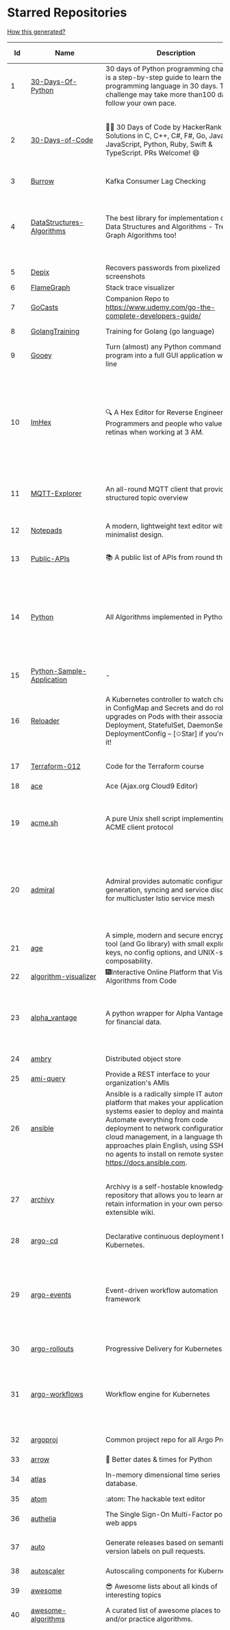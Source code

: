 # Starred Repositories  
[How this generated?](../master/USAGE.md)  
  
| Id 			| Name			| Description | Star Counts | Topics/Tags   | Last Updated 	|  
| ----------- | ----------- 	| ----------- | ----------- | ----------- 	| -----------   |  
|1|[30-Days-Of-Python](https://github.com/Asabeneh/30-Days-Of-Python.git)|30 days of Python programming challenge is a step-by-step guide to learn the Python programming language in 30 days. This challenge may take more than100 days, follow your own pace. |10465|30-days-of-python, python|17-11-2021|  
|2|[30-Days-of-Code](https://github.com/xeoneux/30-Days-of-Code.git)|👨‍💻 30 Days of Code by HackerRank Solutions in C, C++, C#, F#, Go, Java, JavaScript, Python, Ruby, Swift & TypeScript. PRs Welcome! 😄|698|hackerrank, java, swift, python, csharp, fsharp, cplusplus, solutions, 30, days, of, code, typescript, go, ruby, kotlin, javascript, c|11-5-2022|  
|3|[Burrow](https://github.com/linkedin/Burrow.git)|Kafka Consumer Lag Checking|3238||2-2-2022|  
|4|[DataStructures-Algorithms](https://github.com/rachitiitr/DataStructures-Algorithms.git)|The best library for implementation of all Data Structures and Algorithms - Trees + Graph Algorithms too!|2265|algorithms, data-structures, interview-prep, interview-preparation, competitive-programming, cpp, cpp-library, leetcode, leetcode-solutions||  
|5|[Depix](https://github.com/beurtschipper/Depix.git)|Recovers passwords from pixelized screenshots|22357||3-5-2022|  
|6|[FlameGraph](https://github.com/brendangregg/FlameGraph.git)|Stack trace visualizer|13026|||  
|7|[GoCasts](https://github.com/StephenGrider/GoCasts.git)|Companion Repo to https://www.udemy.com/go-the-complete-developers-guide/|1677||25-8-2017|  
|8|[GolangTraining](https://github.com/GoesToEleven/GolangTraining.git)|Training for Golang (go language)|8175||4-12-2018|  
|9|[Gooey](https://github.com/chriskiehl/Gooey.git)|Turn (almost) any Python command line program into a full GUI application with one line|16229||8-5-2022|  
|10|[ImHex](https://github.com/WerWolv/ImHex.git)|🔍 A Hex Editor for Reverse Engineers, Programmers and people who value their retinas when working at 3 AM.|12867|hex-editor, reverse-engineering, ips, ips32, pattern-highlighting, dear-imgui, disassembler, analyzer, mathematical-evaluator, pattern-language, dark-mode, nodes, data-processor, hacktoberfest|1-6-2022|  
|11|[MQTT-Explorer](https://github.com/thomasnordquist/MQTT-Explorer.git)|An all-round MQTT client that provides a structured topic overview|1782|mqtt, mqtt-explorer, homeautomation, mqtt-client, mqtt-smarthome, mqtt-tool|27-2-2022|  
|12|[Notepads](https://github.com/0x7c13/Notepads.git)|A modern, lightweight text editor with a minimalist design.|6435|fluent, notepad, texteditor, uwp, markdown, diff-viewer, windows, app|25-5-2022|  
|13|[Public-APIs](https://github.com/n0shake/Public-APIs.git)|📚 A public list of APIs from round the web.|18502||15-5-2022|  
|14|[Python](https://github.com/TheAlgorithms/Python.git)|All Algorithms implemented in Python|136613|python, algorithm, algorithms-implemented, algorithm-competitions, algos, sorts, searches, sorting-algorithms, education, learn, practice, community-driven, interview, hacktoberfest|26-5-2022|  
|15|[Python-Sample-Application](https://github.com/uber/Python-Sample-Application.git)|-|359|||  
|16|[Reloader](https://github.com/stakater/Reloader.git)|A Kubernetes controller to watch changes in ConfigMap and Secrets and do rolling upgrades on Pods with their associated Deployment, StatefulSet, DaemonSet and DeploymentConfig – [✩Star] if you're using it!|3486|kubernetes, openshift, configmap, secrets, pods, deployments, daemonset, statefulsets, k8s, watch-changes, deploymentconfigs|27-5-2022|  
|17|[Terraform-012](https://github.com/addamstj/Terraform-012.git)|Code for the Terraform course|64||6-7-2020|  
|18|[ace](https://github.com/ajaxorg/ace.git)|Ace (Ajax.org Cloud9 Editor)|24462||31-5-2022|  
|19|[acme.sh](https://github.com/acmesh-official/acme.sh.git)|A pure Unix shell script implementing ACME client protocol|26801|acme, acme-protocol, letsencrypt, certbot, shell, ash, bash, posix, posix-sh, zerossl, buypass, acme-client|31-5-2022|  
|20|[admiral](https://github.com/istio-ecosystem/admiral.git)|Admiral provides automatic configuration generation, syncing and service discovery for multicluster Istio service mesh|455|admiral, service-mesh, istio, k8s, multi-cluster, automation, configuration, service-discovery, multicluster, microservices, clusters|27-5-2022|  
|21|[age](https://github.com/FiloSottile/age.git)|A simple, modern and secure encryption tool (and Go library) with small explicit keys, no config options, and UNIX-style composability.|10552||24-5-2022|  
|22|[algorithm-visualizer](https://github.com/algorithm-visualizer/algorithm-visualizer.git)|:fireworks:Interactive Online Platform that Visualizes Algorithms from Code|36953||13-4-2022|  
|23|[alpha_vantage](https://github.com/RomelTorres/alpha_vantage.git)|A python wrapper for Alpha Vantage API for financial data.|3649|alpha-vantage, pandas, financial-data, python, stock, alphavantage, json, finance, api-wrapper, cryptocurrency, bitcoin||  
|24|[ambry](https://github.com/linkedin/ambry.git)|Distributed object store|1545||27-5-2022|  
|25|[ami-query](https://github.com/intuit/ami-query.git)|Provide a REST interface to your organization's AMIs|37||31-8-2020|  
|26|[ansible](https://github.com/ansible/ansible.git)|Ansible is a radically simple IT automation platform that makes your applications and systems easier to deploy and maintain. Automate everything from code deployment to network configuration to cloud management, in a language that approaches plain English, using SSH, with no agents to install on remote systems. https://docs.ansible.com.|53309||1-6-2022|  
|27|[archivy](https://github.com/archivy/archivy.git)|Archivy is a self-hostable knowledge repository that allows you to learn and retain information in your own personal and extensible wiki.|2859|elasticsearch, knowledge, productivity, python, knowledge-base, note-taking, digital-brain, cli, hacktoberfest|27-4-2022|  
|28|[argo-cd](https://github.com/argoproj/argo-cd.git)|Declarative continuous deployment for Kubernetes.|9447||31-5-2022|  
|29|[argo-events](https://github.com/argoproj/argo-events.git)|Event-driven workflow automation framework|1538|kubernetes, event-driven, cloudevents, workflows, triggers, automation-framework, cloud-native, argo, pipelines, event-source, workflow-automation, eventing-framework||  
|30|[argo-rollouts](https://github.com/argoproj/argo-rollouts.git)|Progressive Delivery for Kubernetes|1543||26-5-2022|  
|31|[argo-workflows](https://github.com/argoproj/argo-workflows.git)|Workflow engine for Kubernetes|11134|workflow, kubernetes, argo, dag, knative, airflow, machine-learning, argo-workflows, workflow-engine, hacktoberfest, cloud-native, cncf, k8s|1-6-2022|  
|32|[argoproj](https://github.com/argoproj/argoproj.git)|Common project repo for all Argo Projects|291||26-5-2022|  
|33|[arrow](https://github.com/arrow-py/arrow.git)|🏹 Better dates & times for Python|7900||2-5-2022|  
|34|[atlas](https://github.com/Netflix/atlas.git)|In-memory dimensional time series database.|3093||24-5-2022|  
|35|[atom](https://github.com/atom/atom.git)|:atom: The hackable text editor|57612||20-4-2022|  
|36|[authelia](https://github.com/authelia/authelia.git)|The Single Sign-On Multi-Factor portal for web apps|13299||1-6-2022|  
|37|[auto](https://github.com/intuit/auto.git)|Generate releases based on semantic version labels on pull requests.|1733|release, auto-release, github, slack, jira, releases, publishing, hack, hacktoberfest|27-5-2022|  
|38|[autoscaler](https://github.com/kubernetes/autoscaler.git)|Autoscaling components for Kubernetes|5703|||  
|39|[awesome](https://github.com/sindresorhus/awesome.git)|😎 Awesome lists about all kinds of interesting topics|203285|awesome, awesome-list, unicorns, lists, resources|18-5-2022|  
|40|[awesome-algorithms](https://github.com/tayllan/awesome-algorithms.git)|A curated list of awesome places to learn and/or practice algorithms.|11638||9-5-2022|  
|41|[awesome-argo](https://github.com/terrytangyuan/awesome-argo.git)|A curated list of awesome projects and resources related to Argo (a CNCF hosted project)|692|awesome, awesome-list, awesome-lists, argocd, argo-workflows, argo-events, argo-rollouts, machine-learning, workflow-engine, workflow-management, infrastructure-as-code, continuous-delivery, cloud-native, kubernetes, cncf, gitops, workflow-orchestration, devops, mlops, argo|26-5-2022|  
|42|[awesome-awesomeness](https://github.com/bayandin/awesome-awesomeness.git)|A curated list of awesome awesomeness|28991||24-3-2022|  
|43|[awesome-cheatsheets](https://github.com/LeCoupa/awesome-cheatsheets.git)|👩‍💻👨‍💻 Awesome cheatsheets for popular programming languages, frameworks and development tools. They include everything you should know in one single file.|28802||15-4-2022|  
|44|[awesome-courses](https://github.com/prakhar1989/awesome-courses.git)|:books: List of awesome university courses for learning Computer Science!|40286|computer-science, courses, awesome-list, awesome|2-12-2020|  
|45|[awesome-deep-learning](https://github.com/ChristosChristofidis/awesome-deep-learning.git)|A curated list of awesome Deep Learning tutorials, projects and communities.|18812|deep-learning, neural-network, machine-learning, awesome, awesome-list, recurrent-networks, deep-networks, deep-learning-tutorial, face-images|8-5-2022|  
|46|[awesome-docker](https://github.com/veggiemonk/awesome-docker.git)|:whale: A curated list of Docker resources and projects|21871|docker, awesome, awesome-list, container, tools, dockerfile, list, moby, docker-container, docker-image, docker-environment, docker-deployment, docker-swarm, docker-api, docker-monitoring, docker-machine, docker-security, docker-registry||  
|47|[awesome-flask](https://github.com/humiaozuzu/awesome-flask.git)|A curated list of awesome Flask resources and plugins|10618|flask, flask-resources, awesome|17-9-2019|  
|48|[awesome-gcp-certifications](https://github.com/sathishvj/awesome-gcp-certifications.git)|Google Cloud Platform Certification resources.|2486||31-5-2022|  
|49|[awesome-go](https://github.com/avelino/awesome-go.git)|A curated list of awesome Go frameworks, libraries and software|81454||1-6-2022|  
|50|[awesome-hyper](https://github.com/bnb/awesome-hyper.git)|🖥 Delightful Hyper plugins, themes, and resources|9873||13-7-2021|  
|51|[awesome-interview-questions](https://github.com/DopplerHQ/awesome-interview-questions.git)|:octocat: A curated awesome list of lists of interview questions. Feel free to contribute! :mortar_board: |46770|awesome-list, awesomeness, interview-questions, interviewing, interview-practice, ruby, javascript, awesome, list, python-interview-questions, rails-interview, javascript-interview-questions, angularjs-interview-questions, android-interview-questions|16-11-2021|  
|52|[awesome-kubernetes](https://github.com/ramitsurana/awesome-kubernetes.git)|A curated list for awesome kubernetes sources :ship::tada:|12793|kubernetes, minikube, meetup, resource, kubernetes-sources, google-cloud, kubernetes-cluster, deploy-kubernetes, aws, enterprise-kubernetes-products, monitoring-kubernetes, azure, schedule, google-kubernetes, docker, cloud-providers, books, machine-learning||  
|53|[awesome-macOS](https://github.com/iCHAIT/awesome-macOS.git)|  A curated list of awesome applications, softwares, tools and shiny things for macOS.|12991|macos, mac, awesome-list, apple, awesome-lists, awesome, list|4-2-2022|  
|54|[awesome-machine-learning](https://github.com/josephmisiti/awesome-machine-learning.git)|A curated list of awesome Machine Learning frameworks, libraries and software.|54472||25-5-2022|  
|55|[awesome-macos-command-line](https://github.com/herrbischoff/awesome-macos-command-line.git)|Use your macOS terminal shell to do awesome things.|25677|macos, macosx, shell, terminal, awesome-list, awesome, list|2-9-2021|  
|56|[awesome-microservices](https://github.com/mfornos/awesome-microservices.git)|A curated list of Microservice Architecture related principles and technologies.|11040|awesome, microservices, microservices-architecture, cloud-native, cloud-computing|22-4-2022|  
|57|[awesome-pentest](https://github.com/enaqx/awesome-pentest.git)|A collection of awesome penetration testing resources, tools and other shiny things|16022|awesome, awesome-list|31-5-2022|  
|58|[awesome-python](https://github.com/vinta/awesome-python.git)|A curated list of awesome Python frameworks, libraries, software and resources|128923||17-12-2021|  
|59|[awesome-python-applications](https://github.com/mahmoud/awesome-python-applications.git)|💿 Free software that works great, and also happens to be open-source Python. |13712|python, application, video, audio, graphics, gui, productivity, education, science, game|11-10-2021|  
|60|[awesome-readme](https://github.com/matiassingers/awesome-readme.git)|A curated list of awesome READMEs|12011|awesome-list, awesome, list, readme|8-5-2022|  
|61|[awesome-sanic](https://github.com/mekicha/awesome-sanic.git)|A curated list of awesome Sanic resources and extensions|566||22-1-2022|  
|62|[awesome-selfhosted](https://github.com/awesome-selfhosted/awesome-selfhosted.git)|A list of Free Software network services and web applications which can be hosted on your own servers|89847|selfhosted, awesome, awesome-list, privacy, hosting, cloud, self-hosted|31-5-2022|  
|63|[awesome-shell](https://github.com/alebcay/awesome-shell.git)|A curated list of awesome command-line frameworks, toolkits, guides and gizmos. Inspired by awesome-php.|23615|awesome-list, awesome, list, zsh, fish, bash, cli, shell|27-4-2022|  
|64|[awesome-sre](https://github.com/dastergon/awesome-sre.git)|A curated list of Site Reliability and Production Engineering resources.|8405|site-reliability-engineering, production, availability, monitoring, post-mortem, reliability-engineering, capacity-planning, service-level-agreement, scalability, reliability, alerting, on-call, site-reliability, postmortem, incident-response, sre, awesome, awesome-list, devops, list|15-5-2022|  
|65|[awesome-sysadmin](https://github.com/awesome-foss/awesome-sysadmin.git)|A curated list of amazingly awesome open source sysadmin resources.|13994|awesome, awesome-list, sysadmin, list|7-10-2021|  
|66|[awesome-vscode](https://github.com/viatsko/awesome-vscode.git)|🎨 A curated list of delightful VS Code packages and resources.|20351|visual-studio, vscode, vscode-theme, vscode-extension, awesome, awesome-list, list, visualstudio, visual-studio-code, visual-studio-code-extension, visual-studio-code-theme||  
|67|[awless](https://github.com/wallix/awless.git)|A Mighty CLI for AWS|4842|aws, cli, cloud, aws-cli, cloud-management, awless, golang, devops, devops-tools|10-12-2018|  
|68|[aws-cli](https://github.com/aws/aws-cli.git)|Universal Command Line Interface for Amazon Web Services|12464|aws, cloud, aws-cli, cloud-management|1-6-2022|  
|69|[aws-cloudformation-user-guide](https://github.com/awsdocs/aws-cloudformation-user-guide.git)|The open source version of the AWS CloudFormation User Guide|642|aws, aws-cloudformation, cloudformation||  
|70|[aws-eks-best-practices](https://github.com/aws/aws-eks-best-practices.git)|A best practices guide for day 2 operations, including operational excellence, security, reliability, performance efficiency, and cost optimization.|931||26-5-2022|  
|71|[aws-eks-kubernetes-masterclass](https://github.com/stacksimplify/aws-eks-kubernetes-masterclass.git)|AWS EKS Kubernetes - Masterclass   DevOps, Microservices|479||3-3-2022|  
|72|[aws-load-balancer-controller](https://github.com/kubernetes-sigs/aws-load-balancer-controller.git)|A Kubernetes controller for Elastic Load Balancers|2849||31-5-2022|  
|73|[azure-cli](https://github.com/Azure/azure-cli.git)|Azure Command-Line Interface|3081|azure, azure-cli, cloud|1-6-2022|  
|74|[azure-monitor-opencensus-python](https://github.com/Azure-Samples/azure-monitor-opencensus-python.git)|Sample repository demonstrating Azure Monitor exporters for Opencensus Python|13||15-11-2021|  
|75|[azure-rest-api-specs](https://github.com/Azure/azure-rest-api-specs.git)|The source for REST API specifications for Microsoft Azure.|1603||1-6-2022|  
|76|[azure-sdk-for-python](https://github.com/Azure/azure-sdk-for-python.git)|This repository is for active development of the Azure SDK for Python. For consumers of the SDK we recommend visiting our public developer docs at https://docs.microsoft.com/python/azure/ or our versioned developer docs at https://azure.github.io/azure-sdk-for-python. |2808|python, azure, azure-sdk|1-6-2022|  
|77|[azure4everyone-samples](https://github.com/MarczakIO/azure4everyone-samples.git)|-|179||12-2-2022|  
|78|[backstage](https://github.com/backstage/backstage.git)|Backstage is an open platform for building developer portals|16605|infrastructure, dx, developer-experience, developer-portal, service-catalog, microservices, cncf, backstage, hacktoberfest||  
|79|[badges](https://github.com/Naereen/badges.git)|:pencil: Markdown code for lots of small badges :ribbon: :pushpin: (shields.io, forthebadge.com etc) :sunglasses:. Contributions are welcome! Please add yours!|3316|forthebadge, badges, markdown, markdown-cheatsheet, meta-badge, forthebadge-cc, restructuredtext, pokemon, python, awesome, markup||  
|80|[bat](https://github.com/sharkdp/bat.git)|A cat(1) clone with wings.|34861||1-6-2022|  
|81|[bcc](https://github.com/iovisor/bcc.git)|BCC - Tools for BPF-based Linux IO analysis, networking, monitoring, and more|14623||31-5-2022|  
|82|[behave](https://github.com/behave/behave.git)|BDD, Python style.|2636||16-5-2022|  
|83|[benten](https://github.com/intuit/benten.git)|Chatbot Development Framework (with Slack integration for Jira and Jenkins)|128||31-3-2021|  
|84|[bhai-lang](https://github.com/DulLabs/bhai-lang.git)|A toy programming language written in Typescript|3523|programming-language, typescript, parser, interpreter, javascript|17-4-2022|  
|85|[bitcoin](https://github.com/bitcoin/bitcoin.git)|Bitcoin Core integration/staging tree|64417||1-6-2022|  
|86|[black](https://github.com/psf/black.git)|The uncompromising Python code formatter|27542|python, code, formatter, codeformatter, gofmt, yapf, autopep8, pre-commit-hook|1-6-2022|  
|87|[blackfriday](https://github.com/russross/blackfriday.git)|Blackfriday: a markdown processor for Go|4949||27-10-2020|  
|88|[blockly](https://github.com/google/blockly.git)|The web-based visual programming editor.|10298|||  
|89|[bokeh](https://github.com/bokeh/bokeh.git)|Interactive Data Visualization in the browser, from  Python|16337||1-6-2022|  
|90|[boto3](https://github.com/boto/boto3.git)|AWS SDK for Python|7294|python, aws, cloud, cloud-management, aws-sdk|31-5-2022|  
|91|[boulder](https://github.com/letsencrypt/boulder.git)|An ACME-based certificate authority, written in Go. |4288||31-5-2022|  
|92|[boundary](https://github.com/hashicorp/boundary.git)|Boundary enables identity-based access management for dynamic infrastructure. |3304||31-5-2022|  
|93|[brackets](https://github.com/adobe/brackets.git)|An open source code editor for the web, written in JavaScript, HTML and CSS.|33616||18-3-2021|  
|94|[brooklin](https://github.com/linkedin/brooklin.git)|An extensible distributed system for reliable nearline data streaming at scale|770|distributed-systems, data-streaming, scalability, kafka-mirror-maker, kafka, change-data-capture, java, linkedin|23-5-2022|  
|95|[build-your-own-x](https://github.com/codecrafters-io/build-your-own-x.git)|Master programming by recreating your favorite technologies from scratch.|142653|programming, tutorials, tutorial-code, tutorial-exercises, free, awesome-list|16-5-2022|  
|96|[caddy](https://github.com/caddyserver/caddy.git)|Fast, multi-platform web server with automatic HTTPS|40863||29-5-2022|  
|97|[cdk8s](https://github.com/cdk8s-team/cdk8s.git)|Define Kubernetes native apps and abstractions using object-oriented programming|2957||25-5-2022|  
|98|[cdnjs](https://github.com/cdnjs/cdnjs.git)|🤖 CDN assets - The #1 free and open source CDN built to make life easier for developers.|9513||1-6-2022|  
|99|[celery](https://github.com/celery/celery.git)|Distributed Task Queue (development branch)|19421|python, task-manager, task-scheduler, task-runner, queue-workers, queued-jobs, queue-tasks, amqp, redis, sqs, sqs-queue, python3, python-library, redis-queue||  
|100|[cert-manager](https://github.com/cert-manager/cert-manager.git)|Automatically provision and manage TLS certificates in Kubernetes|8918|kubernetes, letsencrypt, tls, certificate, crd, hacktoberfest|31-5-2022|  
|101|[cfssl](https://github.com/cloudflare/cfssl.git)|CFSSL: Cloudflare's PKI and TLS toolkit|7017||24-5-2022|  
|102|[chaos-mesh](https://github.com/chaos-mesh/chaos-mesh.git)|A Chaos Engineering Platform for Kubernetes.|4811|chaos, chaos-engineering, chaos-testing, kubernetes, operator, golang, microservice, site-reliability-engineering, fault-injection, cncf, cloud-native, chaos-mesh, chaos-experiments, crd, hacktoberfest|1-6-2022|  
|103|[chaosmonkey](https://github.com/Netflix/chaosmonkey.git)|Chaos Monkey is a resiliency tool that helps applications tolerate random instance failures.|12295||30-10-2020|  
|104|[chartmuseum](https://github.com/helm/chartmuseum.git)|Host your own Helm Chart Repository|2825||31-5-2022|  
|105|[charts](https://github.com/helm/charts.git)|⚠️(OBSOLETE) Curated applications for Kubernetes|15399|kubernetes, charts, helm|21-12-2021|  
|106|[cheat.sh](https://github.com/chubin/cheat.sh.git)|the only cheat sheet you need|29279|cheatsheet, curl, terminal, command-line, cli, examples, documentation, help, tldr, hacktoberfest2021|18-4-2022|  
|107|[cheatsheets.pdf](https://github.com/qg0/cheatsheets.pdf.git)|📚 Various cheatsheets in PDF|196|||  
|108|[checkov](https://github.com/bridgecrewio/checkov.git)|Prevent cloud misconfigurations and find vulnerabilities during build-time in infrastructure as code, container images and open source packages with Checkov by Bridgecrew.|4246|terraform, static-analysis, aws, gcp, azure, aws-security, azure-security, gcp-security, cloudformation, scans, compliance, kubernetes, kubernetes-security, devsecops, policy-as-code, infrastructure-as-code, devops, terraform-security, hacktoberfest, bicep|1-6-2022|  
|109|[chef](https://github.com/chef/chef.git)|Chef Infra, a powerful automation platform that transforms infrastructure into code automating how infrastructure is configured, deployed and managed across any environment, at any scale|6903|chef, devops, cfgmgt, infrastructure, automation, deployment, hacktoberfest|31-5-2022|  
|110|[cilium](https://github.com/cilium/cilium.git)|eBPF-based Networking, Security, and Observability|12062|containers, bpf, security, kubernetes, kubernetes-networking, cni, kernel, loadbalancing, monitoring, troubleshooting, xdp, ebpf, k8s, observability, networking|1-6-2022|  
|111|[clair](https://github.com/quay/clair.git)|Vulnerability Static Analysis for Containers|8778|containers, static-analysis, go, kubernetes, docker, oci, oci-image, vulnerabilities, clair|27-5-2022|  
|112|[cli](https://github.com/snyk/cli.git)|Snyk CLI scans and monitors your projects for security vulnerabilities.|3973|security, monitor, snyk, vulnerabilities||  
|113|[cli](https://github.com/cli/cli.git)|GitHub’s official command line tool|28713||1-6-2022|  
|114|[cli-spinners](https://github.com/sindresorhus/cli-spinners.git)|Spinners for use in the terminal|1968||1-10-2021|  
|115|[cli53](https://github.com/barnybug/cli53.git)|Command line tool for Amazon Route 53|1783||8-4-2022|  
|116|[click](https://github.com/pallets/click.git)|Python composable command line interface toolkit|12499|python, cli, click, pallets||  
|117|[cloud-custodian](https://github.com/cloud-custodian/cloud-custodian.git)|Rules engine for cloud security, cost optimization, and governance, DSL in yaml for policies to query, filter, and take actions on resources|4160|aws, compliance, cloud, rules-engine, cloud-computing, management, serverless, lambda, gcp, azure|1-6-2022|  
|118|[cobra](https://github.com/spf13/cobra.git)|A Commander for modern Go CLI interactions|26844|cobra, cobra-library, cobra-generator, posix-compliant-flags, command-cobra, cli-app, command-line, commandline, command, cli, go, golang, golang-library, golang-application, subcommands, posix|18-5-2022|  
|119|[codebytere.github.io](https://github.com/codebytere/codebytere.github.io.git)|personal website|439||4-5-2022|  
|120|[coding-interview-university](https://github.com/jwasham/coding-interview-university.git)|A complete computer science study plan to become a software engineer.|221025||29-5-2022|  
|121|[compose](https://github.com/docker/compose.git)|Define and run multi-container applications with Docker|26133|docker, docker-compose, orchestration, go, golang|31-5-2022|  
|122|[computer-science](https://github.com/ossu/computer-science.git)|:mortar_board: Path to a free self-taught education in Computer Science!|114489|computer-science, awesome-list, courses, curriculum|16-5-2022|  
|123|[consul](https://github.com/hashicorp/consul.git)|Consul is a distributed, highly available, and data center aware solution to connect and configure applications across dynamic, distributed infrastructure.|24823|consul, service-mesh, service-discovery, kubernetes, vault, ecs, api-gateway|1-6-2022|  
|124|[containerd](https://github.com/containerd/containerd.git)|An open and reliable container runtime|11136|containerd, oci, containers, docker, cncf, cri, kubernetes, hacktoberfest|1-6-2022|  
|125|[core](https://github.com/home-assistant/core.git)|:house_with_garden: Open source home automation that puts local control and privacy first.|52901||1-6-2022|  
|126|[coreutils](https://github.com/uutils/coreutils.git)|Cross-platform Rust rewrite of the GNU coreutils|11864||1-6-2022|  
|127|[cost-model](https://github.com/kubecost/cost-model.git)|Cross-cloud cost allocation models for Kubernetes workloads|1890|kubernetes, kubecost|1-6-2022|  
|128|[crouton](https://github.com/dnschneid/crouton.git)|Chromium OS Universal Chroot Environment|8097|chroot, shell, crouton, minecraft, ubuntu, debian, kali, linux, chromeos|11-1-2022|  
|129|[cruise-control](https://github.com/linkedin/cruise-control.git)|Cruise-control is the first of its kind to fully automate the dynamic workload rebalance and self-healing of a Kafka cluster. It provides great value to Kafka users by simplifying the operation of Kafka clusters.|2167|kafka, cluster-management, self-healing|26-5-2022|  
|130|[dailybot](https://github.com/sapumar/dailybot.git)|Simple telegram bot to remind about the daily stand up|9|bot, daily-standup, standup-meetings, standup, standupbot|23-12-2021|  
|131|[dapr](https://github.com/dapr/dapr.git)|Dapr is a portable, event-driven, runtime for building distributed applications across cloud and edge.|18040||1-6-2022|  
|132|[dashboard](https://github.com/kubernetes/dashboard.git)|General-purpose web UI for Kubernetes clusters|11233||31-5-2022|  
|133|[design-patterns-for-humans](https://github.com/kamranahmedse/design-patterns-for-humans.git)|An ultra-simplified explanation to design patterns|34200||22-11-2020|  
|134|[developer-roadmap](https://github.com/kamranahmedse/developer-roadmap.git)|Roadmap to becoming a developer in 2022|195902||24-5-2022|  
|135|[devops-exercises](https://github.com/bregman-arie/devops-exercises.git)|Linux, Jenkins, AWS, SRE, Prometheus, Docker, Python, Ansible, Git, Kubernetes, Terraform, OpenStack, SQL, NoSQL, Azure, GCP, DNS, Elastic, Network, Virtualization. DevOps Interview Questions|24991||1-6-2022|  
|136|[diagrams](https://github.com/mingrammer/diagrams.git)|:art: Diagram as Code for prototyping cloud system architectures|18472||9-2-2022|  
|137|[discourse](https://github.com/discourse/discourse.git)|A platform for community discussion. Free, open, simple.|35774||1-6-2022|  
|138|[dive](https://github.com/wagoodman/dive.git)|A tool for exploring each layer in a docker image|32105|docker, docker-image, inspector, explorer, cli, tui||  
|139|[django](https://github.com/django/django.git)|The Web framework for perfectionists with deadlines.|64402|python, django, web, framework, orm, templates, models, views, apps|1-6-2022|  
|140|[django-health-check](https://github.com/KristianOellegaard/django-health-check.git)|a pluggable app that runs a full check on the deployment, using a number of plugins to check e.g. database, queue server, celery processes, etc.|839||18-1-2022|  
|141|[dnscontrol](https://github.com/StackExchange/dnscontrol.git)|Synchronize your DNS to multiple providers from a simple DSL|2270||1-6-2022|  
|142|[dnslib](https://github.com/paulc/dnslib.git)|A Python library to encode/decode DNS wire-format packets |217||17-1-2022|  
|143|[docker-cheat-sheet](https://github.com/wsargent/docker-cheat-sheet.git)|Docker Cheat Sheet|20888|docker, cheet-sheet||  
|144|[docker-development-youtube-series](https://github.com/marcel-dempers/docker-development-youtube-series.git)|-|2952||15-5-2022|  
|145|[docker_practice](https://github.com/yeasy/docker_practice.git)|Learn and understand Docker&Container technologies, with real DevOps practice!|20569|docker, book, cloud-computing, container, kubernetes, swarm, mesos, spark, devops, linux|12-5-2022|  
|146|[dockerfiles](https://github.com/jessfraz/dockerfiles.git)|Various Dockerfiles I use on the desktop and on servers.|12561|dockerfiles, bash, docker, dockerfile, linux, shell, containers|27-3-2021|  
|147|[doitlive](https://github.com/sloria/doitlive.git)|Because sometimes you need to do it live|3125||24-5-2021|  
|148|[dokku](https://github.com/dokku/dokku.git)|A docker-powered PaaS that helps you build and manage the lifecycle of applications|23169||29-5-2022|  
|149|[dotfiles](https://github.com/bbkane/dotfiles.git)|Configs for apps I care about|18||16-5-2022|  
|150|[draft-classic](https://github.com/Azure/draft-classic.git)|A tool for developers to create cloud-native applications on Kubernetes.|3963||26-2-2020|  
|151|[drawio](https://github.com/jgraph/drawio.git)|Source to app.diagrams.net|29560||31-5-2022|  
|152|[driftctl](https://github.com/snyk/driftctl.git)|Detect, track and alert on infrastructure drift|1880|infrastructure-drift, iac, terraform, aws, drift, infrastructure-as-code, hacktoberfest|1-6-2022|  
|153|[duf](https://github.com/muesli/duf.git)|Disk Usage/Free Utility - a better 'df' alternative|8536|hacktoberfest, disk-space, disk-usage, df, linux, macos, freebsd, openbsd, windows, user-friendly, cli, terminal, filesystem, tui|26-5-2022|  
|154|[eBPF-Package-Repository](https://github.com/l3af-project/eBPF-Package-Repository.git)|eBPF Programs|16||29-4-2022|  
|155|[echarts](https://github.com/apache/echarts.git)|Apache ECharts is a powerful, interactive charting and data visualization library for browser|51227||28-5-2022|  
|156|[echo](https://github.com/labstack/echo.git)|High performance, minimalist Go web framework|22541|go, echo, web, middleware, microservice, websocket, ssl, letsencrypt, micro-framework, https, http2, web-framework, labstack-echo||  
|157|[ecs-refarch-service-discovery](https://github.com/awslabs/ecs-refarch-service-discovery.git)|An EC2 Container Service Reference Architecture for providing Service Discovery to containers using CloudWatch Events, Lambda and Route 53 private hosted zones. |439||25-7-2016|  
|158|[elasticsearch](https://github.com/elastic/elasticsearch.git)|Free and Open, Distributed, RESTful Search Engine|59796||1-6-2022|  
|159|[emissary](https://github.com/emissary-ingress/emissary.git)|open source Kubernetes-native API gateway for microservices built on the Envoy Proxy|3767||28-5-2022|  
|160|[engineering-blogs](https://github.com/kilimchoi/engineering-blogs.git)|A curated list of engineering blogs|21438|engineering-blogs, tech, programming-blogs, software-development, lists|2-7-2021|  
|161|[envoy](https://github.com/envoyproxy/envoy.git)|Cloud-native high-performance edge/middle/service proxy|19700|cats, rocket-ships, cars, more-cats, cats-over-dogs, nanoservices, corgis, cncf|1-6-2022|  
|162|[etcd](https://github.com/etcd-io/etcd.git)|Distributed reliable key-value store for the most critical data of a distributed system|40073|etcd, raft, distributed-systems, kubernetes, go, database, key-value, consensus, distributed-database|30-5-2022|  
|163|[every-programmer-should-know](https://github.com/mtdvio/every-programmer-should-know.git)|A collection of (mostly) technical things every software developer should know about|53607|cc-by, computer-science, educational, novice, collection|19-4-2021|  
|164|[examples](https://github.com/kubernetes/examples.git)|Kubernetes application example tutorials|4959||23-3-2022|  
|165|[external-dns](https://github.com/kubernetes-sigs/external-dns.git)|Configure external DNS servers (AWS Route53, Google CloudDNS and others) for Kubernetes Ingresses and Services|5318||27-5-2022|  
|166|[faas](https://github.com/openfaas/faas.git)|OpenFaaS - Serverless Functions Made Simple|21627|functions-as-a-service, functions, lambda, serverless, prometheus, kubernetes, k8s, serverless-functions, paas, gitops, faas, docker, golang, nodejs||  
|167|[face_recognition](https://github.com/ageitgey/face_recognition.git)|The world's simplest facial recognition api for Python and the command line|44727|machine-learning, face-detection, face-recognition, python|14-6-2021|  
|168|[faker](https://github.com/joke2k/faker.git)|Faker is a Python package that generates fake data for you.|14257||25-5-2022|  
|169|[falcon](https://github.com/falconry/falcon.git)|The no-magic web data plane API and microservices framework for Python developers, with a focus on reliability, correctness, and performance at scale.|8776||1-6-2022|  
|170|[fastapi](https://github.com/tiangolo/fastapi.git)|FastAPI framework, high performance, easy to learn, fast to code, ready for production|45752|python, json, swagger-ui, redoc, starlette, openapi, api, openapi3, framework, async, asyncio, uvicorn, python3, python-types, pydantic, json-schema, fastapi, swagger, rest, web|14-5-2022|  
|171|[fasthttp](https://github.com/valyala/fasthttp.git)|Fast HTTP package for Go. Tuned for high performance. Zero memory allocations in hot paths. Up to 10x faster than net/http|17784||16-5-2022|  
|172|[fd](https://github.com/sharkdp/fd.git)|A simple, fast and user-friendly alternative to 'find'|23060|command-line, tool, filesystem, search, regex, rust, cli, terminal, hacktoberfest|29-5-2022|  
|173|[fish-shell](https://github.com/fish-shell/fish-shell.git)|The user-friendly command line shell.|18982||1-6-2022|  
|174|[flamethrower](https://github.com/DNS-OARC/flamethrower.git)|a DNS performance and functional testing utility supporting UDP, TCP, DoT and DoH (by @ns1labs)|251|dns, performance, functional-testing|4-2-2022|  
|175|[flask](https://github.com/pallets/flask.git)|The Python micro framework for building web applications.|59135|python, flask, wsgi, web-framework, werkzeug, jinja, pallets|31-5-2022|  
|176|[flask-app-on-azure-functions](https://github.com/Azure-Samples/flask-app-on-azure-functions.git)|A sample to run a Flask app on Azure Functions|5||18-2-2022|  
|177|[flask-celery-example](https://github.com/miguelgrinberg/flask-celery-example.git)|This repository contains the example code for my blog article Using Celery with Flask.|1061||12-9-2021|  
|178|[flask-swagger-ui](https://github.com/sveint/flask-swagger-ui.git)|Swagger UI blueprint for flask|144||24-5-2022|  
|179|[flower](https://github.com/mher/flower.git)|Real-time monitor and web admin for Celery distributed task queue|5225|celery, task-queue, monitoring, administration, workers, rabbitmq, redis, python, asynchronous|21-5-2022|  
|180|[flux](https://github.com/fluxcd/flux.git)|Successor: https://github.com/fluxcd/flux2 — The GitOps Kubernetes operator|6853|kubernetes, gitops, continuous-deployment, continuous-delivery, helm, kustomize, monitoring|26-5-2022|  
|181|[forcediphttpsadapter](https://github.com/Roadmaster/forcediphttpsadapter.git)|A requests TransportAdapter allowing to force a specific IP for HTTPS connections.|41||1-11-2021|  
|182|[fortio](https://github.com/fortio/fortio.git)|Fortio load testing library, command line tool, advanced echo server and web UI in go (golang). Allows to specify a set query-per-second load and record latency histograms and other useful stats.|2518|golang, golang-library, golang-application, performance, performance-testing, performance-visualization, http, grpc, proxy, go|26-5-2022|  
|183|[free-for-dev](https://github.com/ripienaar/free-for-dev.git)|A list of SaaS, PaaS and IaaS offerings that have free tiers of interest to devops and infradev|55790||1-6-2022|  
|184|[free-programming-books](https://github.com/EbookFoundation/free-programming-books.git)|:books: Freely available programming books|234239|education, books, list, resource, hacktoberfest|31-5-2022|  
|185|[frp](https://github.com/fatedier/frp.git)|A fast reverse proxy to help you expose a local server behind a NAT or firewall to the internet.|56826||27-5-2022|  
|186|[fucking-algorithm](https://github.com/labuladong/fucking-algorithm.git)|刷算法全靠套路，认准 labuladong 就够了！English version supported! Crack LeetCode, not only how, but also why. |106747||28-4-2022|  
|187|[game_control](https://github.com/ChoudharyChanchal/game_control.git)|-|744||19-7-2020|  
|188|[gcsfuse](https://github.com/GoogleCloudPlatform/gcsfuse.git)|A user-space file system for interacting with Google Cloud Storage|1465||31-5-2022|  
|189|[geeksforgeeks.pdf](https://github.com/dufferzafar/geeksforgeeks.pdf.git)|Topic wise PDFs of Geeks for Geeks articles. (Last updated in October 2018)|485|||  
|190|[gin](https://github.com/gin-gonic/gin.git)|Gin is a HTTP web framework written in Go (Golang). It features a Martini-like API with much better performance -- up to 40 times faster. If you need smashing performance, get yourself some Gin.|59709|server, middleware, framework, go, router, performance, gin||  
|191|[git-standup](https://github.com/kamranahmedse/git-standup.git)|Recall what you did on the last working day. Psst! or be nosy and find what someone else in your team did ;-)|7146|standup, git-standup, agile, meeting, git, git-addons, git-||  
|192|[gitbook](https://github.com/GitbookIO/gitbook.git)|📝 Modern documentation format and toolchain using Git and Markdown|24745||27-12-2018|  
|193|[github1s](https://github.com/conwnet/github1s.git)|One second to read GitHub code with VS Code.|20981||1-6-2022|  
|194|[gitignore](https://github.com/github/gitignore.git)|A collection of useful .gitignore templates|133701||10-5-2022|  
|195|[gitops-engine](https://github.com/argoproj/gitops-engine.git)|Democratizing GitOps|1344|gitops, kubernetes, continuous-deployment|30-5-2022|  
|196|[gitui](https://github.com/extrawurst/gitui.git)|Blazing 💥 fast terminal-ui for git written in rust 🦀|8065|rust, tui, terminal, git, command-line-tool, command-line-interface, async, hacktoberfest, bash|11-5-2022|  
|197|[glb-director](https://github.com/github/glb-director.git)|GitHub Load Balancer Director and supporting tooling.|2187||1-2-2022|  
|198|[gloo](https://github.com/solo-io/gloo.git)|The Feature-rich, Kubernetes-native, Next-Generation API Gateway Built on Envoy|3394|gloo, envoy, api-gateway, serverless, api-management, kubernetes, kubernetes-ingress-controller, microservices, hybrid-apps, legacy-apps, grpc, cloud-native, envoy-proxy|31-5-2022|  
|199|[go-fuzz](https://github.com/dvyukov/go-fuzz.git)|Randomized testing for Go|4419||20-2-2022|  
|200|[go-github](https://github.com/google/go-github.git)|Go library for accessing the GitHub v3 API|8562|go, github-api|25-5-2022|  
|201|[go-restful](https://github.com/emicklei/go-restful.git)|package for building REST-style Web Services using Go|4464|rest, go, customizable, routing, openapi|8-3-2022|  
|202|[goaccess](https://github.com/allinurl/goaccess.git)|GoAccess is a real-time web log analyzer and interactive viewer that runs in a terminal in *nix systems or through your browser.|14744||1-6-2022|  
|203|[gods](https://github.com/emirpasic/gods.git)|GoDS (Go Data Structures) - Sets, Lists, Stacks, Maps, Trees, Queues, and much more|11563|go, golang, data-structure, map, tree, set, list, stack, iterator, enumerable, sort, avl-tree, red-black-tree, b-tree, binary-heap, queue|18-4-2022|  
|204|[golang-web-dev](https://github.com/GoesToEleven/golang-web-dev.git)|-|2976||13-12-2019|  
|205|[goldmark](https://github.com/yuin/goldmark.git)|:trophy: A markdown parser written in Go. Easy to extend, standard(CommonMark) compliant, well structured.|2142||30-4-2022|  
|206|[google-api-python-client](https://github.com/googleapis/google-api-python-client.git)|🐍 The official Python client library for Google's discovery based APIs.|5674||31-5-2022|  
|207|[google-cloud-python](https://github.com/googleapis/google-cloud-python.git)|Google Cloud Client Library for Python|3904||18-5-2022|  
|208|[google-maps-services-python](https://github.com/googlemaps/google-maps-services-python.git)|Python client library for Google Maps API Web Services|3571||19-5-2022|  
|209|[goreleaser](https://github.com/goreleaser/goreleaser.git)|Deliver Go binaries as fast and easily as possible|10153|homebrew, golang, travis, release-automation, docker, snapcraft, package, deb, rpm, go, apk, hacktoberfest, github-actions||  
|210|[gotty](https://github.com/yudai/gotty.git)|Share your terminal as a web application|16560|tty, terminal, browser, web, go, websocket, javascript, typescript|13-12-2017|  
|211|[gotty](https://github.com/sorenisanerd/gotty.git)|Share your terminal as a web application|1547||30-5-2022|  
|212|[gping](https://github.com/orf/gping.git)|Ping, but with a graph|6185||28-5-2022|  
|213|[grafana](https://github.com/grafana/grafana.git)|The open and composable observability and data visualization platform. Visualize metrics, logs, and traces from multiple sources like Prometheus, Loki, Elasticsearch, InfluxDB, Postgres and many more. |49200||1-6-2022|  
|214|[graphene-django](https://github.com/graphql-python/graphene-django.git)|Integrate GraphQL into your Django project.|3867|graphene, django, python, graphql|3-3-2022|  
|215|[grequests](https://github.com/spyoungtech/grequests.git)|Requests + Gevent = <3|4045||26-1-2022|  
|216|[grex](https://github.com/pemistahl/grex.git)|A command-line tool and library for generating regular expressions from user-provided test cases|5319|command-line-tool, tool, regex, regexp, regex-pattern, regular-expression, regular-expressions, rust, cli, rust-cli, terminal, rust-library, rust-crate|1-6-2022|  
|217|[grumpy](https://github.com/giantswarm/grumpy.git)|Kubernetes Validation Admission Controller example|23||24-7-2020|  
|218|[guacamole-server](https://github.com/apache/guacamole-server.git)|Mirror of Apache Guacamole Server|2126||3-5-2022|  
|219|[halo](https://github.com/manrajgrover/halo.git)|💫 Beautiful spinners for terminal, IPython and Jupyter|2597||9-11-2020|  
|220|[haproxy](https://github.com/haproxy/haproxy.git)|HAProxy Load Balancer's development branch (mirror of git.haproxy.org)|2858||31-5-2022|  
|221|[helm](https://github.com/helm/helm.git)|The Kubernetes Package Manager|21904|cncf, chart, kubernetes, helm, charts|17-5-2022|  
|222|[helm-git-repo](https://github.com/yks0000/helm-git-repo.git)|A Helm Repo (Automatically build index.yaml)|1||6-4-2021|  
|223|[helmfile](https://github.com/roboll/helmfile.git)|Deploy Kubernetes Helm Charts|3896|kubernetes, helm, chart|12-4-2022|  
|224|[hey](https://github.com/rakyll/hey.git)|HTTP load generator, ApacheBench (ab) replacement|13641||23-3-2021|  
|225|[howdoi](https://github.com/gleitz/howdoi.git)|instant coding answers via the command line|9503||20-4-2022|  
|226|[htmlq](https://github.com/mgdm/htmlq.git)|Like jq, but for HTML.|5939||3-1-2022|  
|227|[htop](https://github.com/htop-dev/htop.git)|htop - an interactive process viewer|3700|process, viewer, console, terminal, linux, macos, bsd, c, hacktoberfest|1-6-2022|  
|228|[http-api-design](https://github.com/interagent/http-api-design.git)|HTTP API design guide extracted from work on the Heroku Platform API|13594||18-11-2021|  
|229|[http2smugl](https://github.com/neex/http2smugl.git)|-|437||10-11-2021|  
|230|[httpstat](https://github.com/reorx/httpstat.git)|curl statistics made simple|5139|curl, cli, python, http, visualization|24-12-2020|  
|231|[httpstat](https://github.com/davecheney/httpstat.git)|It's like curl -v, with colours. |6022|||  
|232|[hub](https://github.com/github/hub.git)|A command-line tool that makes git easier to use with GitHub.|21814||4-4-2022|  
|233|[hubot-slack](https://github.com/slackapi/hubot-slack.git)|Slack Developer Kit for Hubot|2275||13-1-2022|  
|234|[hugo](https://github.com/gohugoio/hugo.git)|The world’s fastest framework for building websites.|59293||1-6-2022|  
|235|[hygieia](https://github.com/hygieia/hygieia.git)|CapitalOne  DevOps Dashboard|3698||23-9-2021|  
|236|[hyper](https://github.com/vercel/hyper.git)|A terminal built on web technologies|38596||22-5-2022|  
|237|[influxdb](https://github.com/influxdata/influxdb.git)|Scalable datastore for metrics, events, and real-time analytics|23565|influxdb, monitoring, database, time-series, metrics, go, react|1-6-2022|  
|238|[ingress-nginx](https://github.com/kubernetes/ingress-nginx.git)|NGINX Ingress Controller for Kubernetes|12783|ingress-controller, kubernetes, nginx|1-6-2022|  
|239|[interactive-coding-challenges](https://github.com/donnemartin/interactive-coding-challenges.git)|120+ interactive Python coding interview challenges (algorithms and data structures).  Includes Anki flashcards.|25515|python, algorithm, data-structure, development, programming, coding, interview, interview-questions, interview-practice, competitive-programming|5-8-2020|  
|240|[interview](https://github.com/mission-peace/interview.git)|Interview questions|10388|||  
|241|[interviews](https://github.com/kdn251/interviews.git)|Everything you need to know to get the job.|57340|java, interview, interview-questions, interview-practice, interview-preparation, interview-prep, algorithm, algorithm-challenges, algorithms, algorithm-competitions, technical-coding-interview, leetcode, leetcode-solutions, leetcode-java, coding-interviews, coding-interview, coding-challenge, coding-challenges, leetcode-questions, interviews|6-6-2020|  
|242|[ipython](https://github.com/ipython/ipython.git)|Official repository for IPython itself. Other repos in the IPython organization contain things like the website, documentation builds, etc.|15373||29-5-2022|  
|243|[iris](https://github.com/linkedin/iris.git)|Iris is a highly configurable and flexible service for paging and messaging.|673||31-5-2022|  
|244|[iris](https://github.com/kataras/iris.git)|The fastest HTTP/2 Go Web Framework. A true successor of expressjs and laravel. Supports AWS Lambda, gRPC, MVC, Unique Router, Websockets, Sessions, Test suite, Dependency Injection and more. Thank you / 谢谢 https://github.com/kataras/iris/issues/1329|22415||1-6-2022|  
|245|[istio](https://github.com/istio/istio.git)|Connect, secure, control, and observe services.|30404|microservices, service-mesh, lyft-envoy, kubernetes, api-management, circuit-breaker, polyglot-microservices, enforce-policies, proxies, microservice, envoy, consul, nomad, request-routing, resiliency, fault-injection|1-6-2022|  
|246|[jaeger](https://github.com/jaegertracing/jaeger.git)|CNCF Jaeger, a Distributed Tracing Platform|15800||1-6-2022|  
|247|[jq](https://github.com/stedolan/jq.git)|Command-line JSON processor|22197||26-5-2022|  
|248|[json-server](https://github.com/typicode/json-server.git)|Get a full fake REST API with zero coding in less than 30 seconds (seriously)|61448||3-5-2022|  
|249|[jsonnet](https://github.com/google/jsonnet.git)|Jsonnet - The data templating language|5566||1-6-2022|  
|250|[k2tf](https://github.com/sl1pm4t/k2tf.git)|Kubernetes YAML to Terraform HCL converter|766|terraform, kubernetes, yaml, hcl, tool, utility, command-line-tool, converter, hashicorp, hashicorp-terraform|29-5-2022|  
|251|[k3s](https://github.com/k3s-io/k3s.git)|Lightweight Kubernetes|20093||26-5-2022|  
|252|[k6](https://github.com/grafana/k6.git)|A modern load testing tool, using Go and JavaScript - https://k6.io|16604|golang, load-testing, load-generator, javascript, es6, performance, hacktoberfest|1-6-2022|  
|253|[k8s-conformance](https://github.com/cncf/k8s-conformance.git)|🧪CNCF K8s Conformance Working Group|671||26-5-2022|  
|254|[k9s](https://github.com/derailed/k9s.git)|🐶 Kubernetes CLI To Manage Your Clusters In Style!|16549|k9s, kubernetes, kubernetes-cli, kubernetes-clusters, k8s, k8s-cluster, go, golang|26-5-2022|  
|255|[kafka-monitor](https://github.com/linkedin/kafka-monitor.git)|Xinfra Monitor monitors the availability of Kafka clusters by producing synthetic workloads using end-to-end pipelines to obtain derived vital statistics - E2E latency, service produce/consume availability, offsets commit availability & latency, message loss rate and more.|1876||29-3-2022|  
|256|[kaniko](https://github.com/GoogleContainerTools/kaniko.git)|Build Container Images In Kubernetes|10428|containers, docker, developer-tools, kubernetes|1-6-2022|  
|257|[kapacitor](https://github.com/influxdata/kapacitor.git)|Open source framework for processing, monitoring, and alerting on time series data|2137|kapacitor, monitoring, time-series|31-5-2022|  
|258|[katib](https://github.com/kubeflow/katib.git)|Repository for hyperparameter tuning|1178||27-5-2022|  
|259|[katran](https://github.com/facebookincubator/katran.git)|A high performance layer 4 load balancer|3658|||  
|260|[kb](https://github.com/gnebbia/kb.git)|A minimalist command line knowledge base manager|2860|knowledge, cheatsheets, procedures, methodology, pentest-tool, knowledge-base, rtfm, notes, notes-management-system, cli, notebook|31-10-2021|  
|261|[keras-yolo2](https://github.com/experiencor/keras-yolo2.git)|Easy training on custom dataset. Various backends (MobileNet and SqueezeNet) supported. A YOLO demo to detect raccoon run entirely in brower is accessible at https://git.io/vF7vI (not on Windows).|1698|convolutional-networks, deep-learning, yolo2, realtime, regression|31-12-2019|  
|262|[kind](https://github.com/kubernetes-sigs/kind.git)|Kubernetes IN Docker - local clusters for testing Kubernetes|9881|k8s-sig-testing, kubernetes, kubeadm, golang, docker, podman|1-6-2022|  
|263|[kong](https://github.com/Kong/kong.git)|🦍 The Cloud-Native API Gateway |32012|api-gateway, nginx, luajit, microservices, api-management, serverless, apis, iot, consul, docker, reverse-proxy, cloud-native, microservice, kong, devops, servicecontrol, kubernetes, kubernetes-ingress-controller, kubernetes-ingress|1-6-2022|  
|264|[kopf](https://github.com/nolar/kopf.git)|A Python framework to write Kubernetes operators in just a few lines of code|998|kubernetes, kubernetes-operator, kubernetes-operators, python, python3, framework, asyncio, operator, operators, python-framework, kopf, admission-webhook, admission-controller, admission-controllers, operator-framework, kubernetes-concepts|2-4-2022|  
|265|[kops](https://github.com/kubernetes/kops.git)|Kubernetes Operations (kOps) - Production Grade k8s Installation, Upgrades and Management|14036|kubernetes, go, cncf, containers, kops|31-5-2022|  
|266|[kraken](https://github.com/uber/kraken.git)|P2P Docker registry capable of distributing TBs of data in seconds|5049||1-6-2022|  
|267|[ksonnet](https://github.com/ksonnet/ksonnet.git)|A CLI-supported framework that streamlines writing and deployment of Kubernetes configurations to multiple clusters.|1153||5-2-2019|  
|268|[kube2iam](https://github.com/jtblin/kube2iam.git)|kube2iam  provides different AWS IAM roles for pods running on Kubernetes|1830|kubernetes, aws|1-3-2022|  
|269|[kubebuilder](https://github.com/kubernetes-sigs/kubebuilder.git)|Kubebuilder - SDK for building Kubernetes APIs using CRDs|5207||30-5-2022|  
|270|[kubectl-aliases](https://github.com/ahmetb/kubectl-aliases.git)|Programmatically generated handy kubectl aliases.|2406||5-4-2022|  
|271|[kubectx](https://github.com/ahmetb/kubectx.git)|Faster way to switch between clusters and namespaces in kubectl|13097||16-3-2022|  
|272|[kubeflow](https://github.com/kubeflow/kubeflow.git)|Machine Learning Toolkit for Kubernetes|11537||1-6-2022|  
|273|[kubernetes](https://github.com/kubernetes/kubernetes.git)|Production-Grade Container Scheduling and Management|88926|kubernetes, go, cncf, containers|1-6-2022|  
|274|[kubernetes-external-secrets](https://github.com/external-secrets/kubernetes-external-secrets.git)|Integrate external secret management systems with Kubernetes|2548||28-5-2022|  
|275|[kubernetes-handbook](https://github.com/rootsongjc/kubernetes-handbook.git)|Kubernetes中文指南/云原生应用架构实战手册 -  https://jimmysong.io/kubernetes-handbook|10050||1-6-2022|  
|276|[kubernetes-network-policy-recipes](https://github.com/ahmetb/kubernetes-network-policy-recipes.git)|Example recipes for Kubernetes Network Policies that you can just copy paste|4064||6-3-2022|  
|277|[kubescape](https://github.com/armosec/kubescape.git)|Kubescape is a K8s open-source tool providing a multi-cloud K8s single pane of glass, including risk analysis, security compliance, RBAC visualizer and image vulnerabilities scanning. |5798|kubernetes, security, nsa, mitre-attack, devops, best-practice, vulnerability-detection||  
|278|[kubesphere](https://github.com/kubesphere/kubesphere.git)|The container platform tailored for Kubernetes multi-cloud, datacenter, and edge management ⎈ 🖥 ☁️|10032|devops, container-management, k8s, cncf, cloud-native, servicemesh, kubesphere, kubernetes-platform-solution, kubernetes, jenkins, istio, observability, multi-cluster, hacktoberfest|1-6-2022|  
|279|[kubespray](https://github.com/kubernetes-sigs/kubespray.git)|Deploy a Production Ready Kubernetes Cluster|12323|kubernetes-cluster, ansible, kubernetes, high-availability, bare-metal, gce, aws, kubespray, k8s-sig-cluster-lifecycle, hacktoberfest|1-6-2022|  
|280|[kubetools](https://github.com/collabnix/kubetools.git)|Kubetools - Curated List of Kubernetes Tools|516|hacktoberfest, hacktoberfest2020, kubernetes, helm, helmpack, helmcharts, jenkins, iot, monitoring, monitoring-tool, prometheus, thanos, grafana, kubernetes-clusters, kubernetes-operational, kubernetes-resource, k8s-cluster, kubernetes-cli|27-5-2022|  
|281|[kubewatch](https://github.com/vmware-archive/kubewatch.git)|Watch k8s events and trigger Handlers|2395|golang, kubernetes, slack|8-4-2022|  
|282|[kustomize](https://github.com/kubernetes-sigs/kustomize.git)|Customization of kubernetes YAML configurations|8449|k8s-sig-cli, hacktoberfest|1-6-2022|  
|283|[labs](https://github.com/docker/labs.git)|This is a collection of tutorials for learning how to use Docker with various tools. Contributions welcome.|10757|docker-tutorial, lab, swarm, docker, docker-compose, swarm-mode, orchestration, windows, dotnet, java, security, containers||  
|284|[landscape](https://github.com/cncf/landscape.git)|🌄The Cloud Native Interactive Landscape filters and sorts hundreds of projects and products, and shows details including GitHub stars, funding or market cap, first and last commits, contributor counts, headquarters location, and recent tweets.|8319|cloud-native, landscape, cncf, svg, logo, serverless, crunchbase||  
|285|[lazydocker](https://github.com/jesseduffield/lazydocker.git)|The lazier way to manage everything docker|22915||19-5-2022|  
|286|[learn-python](https://github.com/trekhleb/learn-python.git)|📚 Playground and cheatsheet for learning Python. Collection of Python scripts that are split by topics and contain code examples with explanations.|12747|python, python3, learning, programming-language, learning-python, learning-by-doing||  
|287|[learn-python3](https://github.com/jerry-git/learn-python3.git)|Jupyter notebooks for teaching/learning Python 3|4986|teaching-materials, python3, jupyter-notebook, learning-python, python-exercises||  
|288|[learn-regex](https://github.com/ziishaned/learn-regex.git)|Learn regex the easy way|41701|regex, regular-expression, learn-regex|1-2-2022|  
|289|[learnopencv](https://github.com/spmallick/learnopencv.git)|Learn OpenCV  : C++ and Python Examples|16420|computer-vision, machine-learning, ai, deep-learning, deep-neural-networks, deeplearning, computervision, opencv, opencv-python, opencv-library, opencv3, opencv-cpp, opencv-tutorial|1-6-2022|  
|290|[lens](https://github.com/lensapp/lens.git)|Lens - The way the world runs Kubernetes|18459|kubernetes, kubernetes-ui, kubernetes-dashboard, cloud-native, devops, containers|1-6-2022|  
|291|[leveldb](https://github.com/google/leveldb.git)|LevelDB is a fast key-value storage library written at Google that provides an ordered mapping from string keys to string values.|29357||9-5-2022|  
|292|[life](https://github.com/cheeaun/life.git)|Life - a timeline of important events in my life|2657|life, timeline, markdown|14-10-2018|  
|293|[linkedin-skill-assessments-quizzes](https://github.com/Ebazhanov/linkedin-skill-assessments-quizzes.git)|Full reference of LinkedIn answers 2022 for skill assessments (aws-lambda, rest-api, javascript, react, git, html, jquery, mongodb, java, Go, python, machine-learning, power-point) linkedin excel test lösungen, linkedin machine learning test LinkedIn test questions and answers |14912|linkedin, quiz-questions, answers, assessment, quiz, linkedin-questions, free, hacktoberfest, hacktoberfest2020, exam, skills, hacktoberfest2021, golang, 2022|31-5-2022|  
|294|[linkerd2](https://github.com/linkerd/linkerd2.git)|Ultralight, security-first service mesh for Kubernetes. Main repo for Linkerd 2.x.|8473||1-6-2022|  
|295|[linux](https://github.com/torvalds/linux.git)|Linux kernel source tree|132508||1-6-2022|  
|296|[linux-insides](https://github.com/0xAX/linux-insides.git)|A little bit about a linux kernel|26311|linux-kernel, linux-insides, linux|12-3-2022|  
|297|[litestream](https://github.com/benbjohnson/litestream.git)|Streaming replication for SQLite.|6648|sqlite, replication, s3|16-5-2022|  
|298|[localstack](https://github.com/localstack/localstack.git)|💻  A fully functional local AWS cloud stack. Develop and test your cloud & Serverless apps offline!|41340|aws, localstack, testing, continuous-integration, developer-tools, python||  
|299|[locust](https://github.com/locustio/locust.git)|Scalable user load testing tool written in Python|18979|locust, python, load-testing, performance-testing, http, benchmarking, load-generator|1-6-2022|  
|300|[logrus](https://github.com/sirupsen/logrus.git)|Structured, pluggable logging for Go.|20588|logging, logrus, go||  
|301|[loguru](https://github.com/Delgan/loguru.git)|Python logging made (stupidly) simple|11880||28-5-2022|  
|302|[machine](https://github.com/docker/machine.git)|Machine management for a container-centric world|6499|||  
|303|[managers-playbook](https://github.com/ksindi/managers-playbook.git)|:book: Heuristics for effective management|4874||23-4-2022|  
|304|[marathon](https://github.com/mesosphere/marathon.git)|Deploy and manage containers (including Docker) on top of Apache Mesos at scale.|4043||27-7-2021|  
|305|[markdown-here](https://github.com/adam-p/markdown-here.git)|Google Chrome, Firefox, and Thunderbird extension that lets you write email in Markdown and render it before sending.|55510||30-9-2018|  
|306|[mattermost-server](https://github.com/mattermost/mattermost-server.git)|Mattermost is an open source platform for secure collaboration across the entire software development lifecycle.|23015|collaboration, mattermost, golang, react-native, hacktoberfest|1-6-2022|  
|307|[mdBook](https://github.com/rust-lang/mdBook.git)|Create book from markdown files. Like Gitbook but implemented in Rust|9756||16-5-2022|  
|308|[memray](https://github.com/bloomberg/memray.git)|Memray is a memory profiler for Python|8480||26-5-2022|  
|309|[mergestat](https://github.com/mergestat/mergestat.git)|Query git repositories with SQL. Generate reports, perform status checks, analyze codebases. 🔍 📊|3014||23-4-2022|  
|310|[metallb](https://github.com/metallb/metallb.git)|A network load-balancer implementation for Kubernetes using standard routing protocols|4838||1-6-2022|  
|311|[microservices-demo](https://github.com/GoogleCloudPlatform/microservices-demo.git)|Sample cloud-native application with 10 microservices showcasing Kubernetes, Istio, gRPC and OpenCensus.|12277|kubernetes, grpc, istio, opencensus, gke, skaffold, sample-application, google-cloud, samples|28-5-2022|  
|312|[microsoft-authentication-library-for-python](https://github.com/AzureAD/microsoft-authentication-library-for-python.git)|Microsoft Authentication Library (MSAL) for Python makes it easy to authenticate to Azure Active Directory. These documented APIs are stable https://msal-python.readthedocs.io. If you have questions but do not have a github account, ask your questions on Stackoverflow with tag "msal" + "python".|407||31-5-2022|  
|313|[minikube](https://github.com/kubernetes/minikube.git)|Run Kubernetes locally|24032|minikube, kubernetes, cluster, containers, go, cncf|1-6-2022|  
|314|[minio](https://github.com/minio/minio.git)|Multi-Cloud Object Storage|33424|go, storage, cloud, s3, objectstorage, cloudstorage, amazon-s3, cloudnative, k8s, kubernetes, multi-cloud, multi-cloud-kubernetes||  
|315|[miniserve](https://github.com/svenstaro/miniserve.git)|🌟 For when you really just want to serve some files over HTTP right now!|3323|serve, http-server, server, static-files, cli, command-line, command-line-tool|23-5-2022|  
|316|[mkcert](https://github.com/FiloSottile/mkcert.git)|A simple zero-config tool to make locally trusted development certificates with any names you'd like.|35354|https, tls, certificates, local-development, localhost, root-ca, macos, linux, windows, ios, firefox, chrome|26-4-2022|  
|317|[moby](https://github.com/moby/moby.git)|Moby Project - a collaborative project for the container ecosystem to assemble container-based systems|63196|docker, containers, go||  
|318|[monkey](https://github.com/bouk/monkey.git)|Monkey patching in Go|2864||9-12-2019|  
|319|[moto](https://github.com/spulec/moto.git)|A library that allows you to easily mock out tests based on AWS infrastructure.|5895|boto, aws, ec2, s3||  
|320|[ms-identity-python-webapi-azurefunctions](https://github.com/Azure-Samples/ms-identity-python-webapi-azurefunctions.git)|Python Azure Function Web API secured by Azure AD|16||4-2-2021|  
|321|[mux](https://github.com/gorilla/mux.git)|A powerful HTTP router and URL matcher for building Go web servers with 🦍|16714||12-12-2021|  
|322|[my-mac-os](https://github.com/nikitavoloboev/my-mac-os.git)|List of applications and tools that make my macOS experience even more amazing|18624|macos, curated, alfred, macros, personal, applications, karabiner, mac-setup, ios, nix, awesome|12-4-2022|  
|323|[mycli](https://github.com/dbcli/mycli.git)|A Terminal Client for MySQL with AutoCompletion and Syntax Highlighting.|10363||18-5-2022|  
|324|[mypy](https://github.com/python/mypy.git)|Optional static typing for Python|13182||1-6-2022|  
|325|[nativefier](https://github.com/nativefier/nativefier.git)|Make any web page a desktop application|30625||30-5-2022|  
|326|[netdata](https://github.com/netdata/netdata.git)|Real-time performance monitoring, done right! https://www.netdata.cloud|59421|monitoring, iot, notifications, docker, statsd, kubernetes, cncf, prometheus, containers, netdata, analytics, devops, time-series, observability, alerting, graphing, influxdb, grafana, graphite, dashboard|1-6-2022|  
|327|[nginx-admins-handbook](https://github.com/trimstray/nginx-admins-handbook.git)|How to improve NGINX performance, security, and other important things.|12708|nginx, nginx-proxy, nginx-configuration, security, performance, http, https, ssllabs, notes, cheatsheet, reference, handbook, best-practices, hacks, snippets, tengine, openresty|20-10-2021|  
|328|[nginx-module-vts](https://github.com/vozlt/nginx-module-vts.git)|Nginx virtual host traffic status module|2652||10-2-2021|  
|329|[ngrok](https://github.com/inconshreveable/ngrok.git)|Introspected tunnels to localhost|21782||31-5-2016|  
|330|[nicstat](https://github.com/scotte/nicstat.git)|Fork of https://sourceforge.net/projects/nicstat/ to fix bugs|55|||  
|331|[nocode](https://github.com/kelseyhightower/nocode.git)|The best way to write secure and reliable applications. Write nothing; deploy nowhere.|52728||21-1-2020|  
|332|[nprogress](https://github.com/rstacruz/nprogress.git)|For slim progress bars like on YouTube, Medium, etc|24276|||  
|333|[ntopng](https://github.com/ntop/ntopng.git)|Web-based Traffic and Security Network Traffic Monitoring|4595|ntopng, realtime, network, sflow, ipfix, traffic-monitoring, packet-analyser, packet-processing, netflow, snmp, ebpf, docker, kubernetes|1-6-2022|  
|334|[nuclei](https://github.com/projectdiscovery/nuclei.git)|Fast and customizable vulnerability scanner based on simple YAML based DSL.|8489|cve-scanner, subdomain-takeover, nuclei-engine, vulnerability-detection, vulnerability-assessment, vulnerability-scanner, security, attack-surface, security-scanner||  
|335|[octant](https://github.com/vmware-tanzu/octant.git)|Highly extensible platform for developers to better understand the complexity of Kubernetes clusters.|5880||24-2-2022|  
|336|[octodns](https://github.com/octodns/octodns.git)|Tools for managing DNS across multiple providers|2321|dns, workflow, infrastructure-as-code|29-5-2022|  
|337|[og-aws](https://github.com/open-guides/og-aws.git)|📙 Amazon Web Services — a practical guide|31264||17-2-2022|  
|338|[ohmyzsh](https://github.com/ohmyzsh/ohmyzsh.git)|🙃   A delightful community-driven (with 2,000+ contributors) framework for managing your zsh configuration. Includes 300+ optional plugins (rails, git, macOS, hub, docker, homebrew, node, php, python, etc), 140+ themes to spice up your morning, and an auto-update tool so that makes it easy to keep up with the latest updates from the community.|145806|shell, zsh-configuration, theme, terminal, productivity, hacktoberfest, zsh, cli, cli-app, themes, plugins, plugin-framework, oh-my-zsh, ohmyzsh, oh-my-zsh-theme, oh-my-zsh-plugin|1-6-2022|  
|339|[onedev](https://github.com/theonedev/onedev.git)|Self-hosted Git Server with CI/CD and Kanban|7710||31-5-2022|  
|340|[opencensus-python](https://github.com/census-instrumentation/opencensus-python.git)|A stats collection and distributed tracing framework|615||16-5-2022|  
|341|[opencv](https://github.com/opencv/opencv.git)|Open Source Computer Vision Library|61909|opencv, c-plus-plus, computer-vision, deep-learning, image-processing|31-5-2022|  
|342|[opencv-python](https://github.com/opencv/opencv-python.git)|Automated CI toolchain to produce precompiled opencv-python, opencv-python-headless, opencv-contrib-python and opencv-contrib-python-headless packages.|2772|opencv, python, wheel, python-3, opencv-python, opencv-contrib-python, precompiled, pypi, manylinux|31-5-2022|  
|343|[opengrok](https://github.com/oracle/opengrok.git)|OpenGrok is a fast and usable source code search and cross reference engine, written in Java|3591||2-5-2022|  
|344|[operator-sdk](https://github.com/operator-framework/operator-sdk.git)|SDK for building Kubernetes applications. Provides high level APIs, useful abstractions, and project scaffolding.|5669|operator, kubernetes, sdk|31-5-2022|  
|345|[ora](https://github.com/sindresorhus/ora.git)|Elegant terminal spinner|7712||21-2-2022|  
|346|[osquery](https://github.com/osquery/osquery.git)|SQL powered operating system instrumentation, monitoring, and analytics.|18935|security, monitoring, intrusion-detection, sql, hacktoberfest||  
|347|[oss-fuzz](https://github.com/google/oss-fuzz.git)|OSS-Fuzz - continuous fuzzing for open source software.|7471|fuzzing, security, stability, oss-fuzz, fuzz-testing, vulnerabilities|1-6-2022|  
|348|[outrun](https://github.com/Overv/outrun.git)|Execute a local command using the processing power of another Linux machine.|3041||22-3-2021|  
|349|[pace](https://github.com/CodeByZach/pace.git)|Automatically add a progress bar to your site.|15434|pace, progress-bar, pace-js, loading-bar, loading-indicator, loading-animation|28-7-2021|  
|350|[packer](https://github.com/hashicorp/packer.git)|Packer is a tool for creating identical machine images for multiple platforms from a single source configuration.|13720|||  
|351|[papers-we-love](https://github.com/papers-we-love/papers-we-love.git)|Papers from the computer science community to read and discuss.|60696|computer-science, read-papers, meetup, papers, programming, theory, awesome|10-5-2022|  
|352|[pendulum](https://github.com/sdispater/pendulum.git)|Python datetimes made easy|4826||19-4-2022|  
|353|[perf-tools](https://github.com/brendangregg/perf-tools.git)|Performance analysis tools based on Linux perf_events (aka perf) and ftrace|8330||14-1-2020|  
|354|[pex](https://github.com/pantsbuild/pex.git)|A library and tool for generating .pex (Python EXecutable) files|2103||31-5-2022|  
|355|[pi-hole](https://github.com/pi-hole/pi-hole.git)|A black hole for Internet advertisements|36388||14-5-2022|  
|356|[pinpoint](https://github.com/pinpoint-apm/pinpoint.git)|APM, (Application Performance Management) tool for large-scale distributed systems. |12201|apm, monitoring, performance, agent, distributed-tracing, tracing|1-6-2022|  
|357|[pipeline](https://github.com/tektoncd/pipeline.git)|A cloud-native Pipeline resource.|7125|tekton, pipeline, kubernetes, cdf, hacktoberfest||  
|358|[pipenv](https://github.com/pypa/pipenv.git)| Python Development Workflow for Humans.|22988|pip, python, packaging, virtualenv, pipfile|26-5-2022|  
|359|[poetry](https://github.com/python-poetry/poetry.git)|Python dependency management and packaging made easy.|19936|python, dependency-manager, package-manager, packaging, hacktoberfest|1-6-2022|  
|360|[pongo2](https://github.com/flosch/pongo2.git)|Django-syntax like template-engine for Go|2242||21-3-2022|  
|361|[portainer](https://github.com/portainer/portainer.git)|Making Docker and Kubernetes management easy.|21934|docker, docker-swarm, ui, docker-deployment, docker-compose, docker-container, docker-image, portainer, docker-ui, dockerfile, moby, hacktoberfest, kubernetes|1-6-2022|  
|362|[pre-commit-terraform](https://github.com/antonbabenko/pre-commit-terraform.git)|pre-commit git hooks to take care of Terraform configurations 🇺🇦|1778|git-hooks, terraform, code-style, hooks, pre-commit, automation, terraform-docs, terragrunt|27-5-2022|  
|363|[predictive-horizontal-pod-autoscaler](https://github.com/jthomperoo/predictive-horizontal-pod-autoscaler.git)|Horizontal Pod Autoscaler built with predictive abilities using statistical models|174|predictive-analytics, kubernetes, autoscaler, cpa, custompodautoscaler, custom-pod-autoscaler, horizontal-pod-autoscaler, predictions, statistical-models, replicas, autoscaling, hacktoberfest|14-5-2022|  
|364|[processhacker](https://github.com/processhacker/processhacker.git)|A free, powerful, multi-purpose tool that helps you monitor system resources, debug software and detect malware.|7275|administrator, windows, system-monitor, performance-monitoring, performance-tuning, performance, c, debugger, benchmarking, security, profiling, realtime, monitoring, monitor-performance, process-manager, process-monitor, processhacker, monitor|19-5-2022|  
|365|[professional-programming](https://github.com/charlax/professional-programming.git)|A collection of full-stack resources for programmers.|16289||30-5-2022|  
|366|[professional-services](https://github.com/GoogleCloudPlatform/professional-services.git)|Common solutions and tools developed by Google Cloud's Professional Services team|2132|google-cloud-platform, google-cloud-dataflow, google-cloud-ml, google-cloud-compute, gke, bigquery, solutions, tools, examples|30-5-2022|  
|367|[profile-summary-for-github](https://github.com/tipsy/profile-summary-for-github.git)|Tool for visualizing GitHub profiles|19579||30-5-2022|  
|368|[project-based-learning](https://github.com/practical-tutorials/project-based-learning.git)|Curated list of project-based tutorials|68332||13-4-2022|  
|369|[project-layout](https://github.com/golang-standards/project-layout.git)|Standard Go Project Layout|32206||25-3-2022|  
|370|[prometheus](https://github.com/prometheus/prometheus.git)|The Prometheus monitoring system and time series database.|42739|monitoring, metrics, alerting, graphing, time-series, prometheus, hacktoberfest||  
|371|[protobuf](https://github.com/protocolbuffers/protobuf.git)|Protocol Buffers - Google's data interchange format|54770|protobuf, protocol-buffers, protocol-compiler, protobuf-runtime, protoc, serialization, marshalling, rpc|1-6-2022|  
|372|[public-apis](https://github.com/public-apis/public-apis.git)|A collective list of free APIs|194781|api, public-apis, free, apis, list, development, software, public, resources, dataset, open-source, public-api, lists|18-5-2022|  
|373|[pulsar](https://github.com/apache/pulsar.git)|Apache Pulsar - distributed pub-sub messaging system|10918|pulsar, pubsub, messaging, streaming, queuing, event-streaming|1-6-2022|  
|374|[pulumi](https://github.com/pulumi/pulumi.git)|Pulumi - Universal Infrastructure as Code. Your Cloud, Your Language, Your Way 🚀|12594||1-6-2022|  
|375|[pyWhat](https://github.com/bee-san/pyWhat.git)|🐸   Identify anything. pyWhat easily lets you identify emails, IP addresses, and more. Feed it a .pcap file or some text and it'll tell you what it is! 🧙‍♀️|5192|cyber, security, hacking, cybersecurity, malware, re, python, pcap, malware-analysis, malware-research, tryhackme, hacktoberfest|9-5-2022|  
|376|[pycryptodome](https://github.com/Legrandin/pycryptodome.git)|A self-contained cryptographic library for Python|2009||14-5-2022|  
|377|[pycurl](https://github.com/pycurl/pycurl.git)|PycURL - Python interface to libcurl|859|http-client, python, libcurl, libcurl-bindings|7-5-2022|  
|378|[pyenv](https://github.com/pyenv/pyenv.git)|Simple Python version management|27472||1-6-2022|  
|379|[pygradle](https://github.com/linkedin/pygradle.git)|Using Gradle to build Python projects|557|gradle, python, linkedin|3-3-2020|  
|380|[pyinotify](https://github.com/seb-m/pyinotify.git)|Monitoring filesystems events with inotify on Linux.|2187||4-6-2015|  
|381|[pyjwt](https://github.com/jpadilla/pyjwt.git)|JSON Web Token implementation in Python|4232||31-5-2022|  
|382|[pykiteconnect](https://github.com/zerodha/pykiteconnect.git)|The official Python client library for the Kite Connect trading APIs|685||24-5-2022|  
|383|[pyscript](https://github.com/pyscript/pyscript.git)|Home Page: https://pyscript.net  Examples: https://pyscript.net/examples|12171|python, html, javascript|30-5-2022|  
|384|[pytest](https://github.com/pytest-dev/pytest.git)|The pytest framework makes it easy to write small tests, yet scales to support complex functional testing|8818||31-5-2022|  
|385|[python](https://github.com/kubernetes-client/python.git)|Official Python client library for kubernetes|4849||25-5-2022|  
|386|[python-concurrency](https://github.com/volker48/python-concurrency.git)|Code examples from my toptal engineering blog article|142|python, python-concurrency, asyncio, multiprocessing||  
|387|[python-container](https://github.com/googleapis/python-container.git)|-|30||1-6-2022|  
|388|[python-docs-samples](https://github.com/GoogleCloudPlatform/python-docs-samples.git)|Code samples used on cloud.google.com|5649|python, samples|1-6-2022|  
|389|[python-fire](https://github.com/google/python-fire.git)|Python Fire is a library for automatically generating command line interfaces (CLIs) from absolutely any Python object.|22486||16-4-2022|  
|390|[python-guide](https://github.com/realpython/python-guide.git)|Python best practices guidebook, written for humans. |24829|python, guide, book, kennethreitz||  
|391|[python-patterns](https://github.com/faif/python-patterns.git)|A collection of design patterns/idioms in Python|32736|python, idioms, design-patterns|31-5-2022|  
|392|[python-prompt-toolkit](https://github.com/prompt-toolkit/python-prompt-toolkit.git)|Library for building powerful interactive command line applications in Python|7727||31-5-2022|  
|393|[python-slack-sdk](https://github.com/slackapi/python-slack-sdk.git)|Slack Developer Kit for Python|3408|python, slack, slackapi, asyncio, aiohttp-client, aiohttp, websockets, websocket, websocket-client, socket-mode|31-5-2022|  
|394|[python-telegram-bot](https://github.com/python-telegram-bot/python-telegram-bot.git)|We have made you a wrapper you can't refuse|18688||29-5-2022|  
|395|[python-terraform](https://github.com/beelit94/python-terraform.git)|-|374|terraform, python|26-5-2022|  
|396|[rancher](https://github.com/rancher/rancher.git)|Complete container management platform|19235|rancher, docker, kubernetes, orchestration, cattle, containers||  
|397|[realworld](https://github.com/gothinkster/realworld.git)|"The mother of all demo apps" — Exemplary fullstack Medium.com clone powered by React, Angular, Node, Django, and many more 🏅|65982||19-5-2022|  
|398|[redis-datasets](https://github.com/redis-developer/redis-datasets.git)|A Curated List of Sample Redis Datasets|35|dataset, sample-dataset, redis-modules, redis-datasets||  
|399|[request](https://github.com/request/request.git)|🏊🏾 Simplified HTTP request client.|25465|||  
|400|[requests](https://github.com/psf/requests.git)|A simple, yet elegant, HTTP library.|47553|python, http, forhumans, requests, python-requests, client, humans, cookies|1-6-2022|  
|401|[rest.li](https://github.com/linkedin/rest.li.git)|Rest.li is a REST+JSON framework for building robust, scalable service architectures using dynamic discovery and simple asynchronous APIs.|2197||31-5-2022|  
|402|[resume-cli](https://github.com/jsonresume/resume-cli.git)|CLI tool to easily setup a new resume 📑|4124|cli, javascript, resume, json|20-4-2022|  
|403|[resume.github.com](https://github.com/resume/resume.github.com.git)|Resumes generated using the GitHub informations|57478|||  
|404|[rich](https://github.com/Textualize/rich.git)|Rich is a Python library for rich text and beautiful formatting in the terminal.|37826|python, python3, python-library, terminal, terminal-color, markdown, tables, syntax-highlighting, ansi-colors, progress-bar-python, progress-bar, traceback, rich, tracebacks-rich, emoji|27-5-2022|  
|405|[roadmap](https://github.com/github/roadmap.git)|GitHub public roadmap|6658|roadmap, github, github-enterprise|28-2-2022|  
|406|[rook](https://github.com/rook/rook.git)|Storage Orchestration for Kubernetes|9951|storage, kubernetes, ceph, storage-cluster, docker, cloud-native, etcd, cncf|1-6-2022|  
|407|[roxy-wi](https://github.com/hap-wi/roxy-wi.git)|Web interface for managing Haproxy, Nginx, Apache and Keepalived servers|1070||28-5-2022|  
|408|[rudder-server](https://github.com/rudderlabs/rudder-server.git)|Privacy and Security focused Segment-alternative, in Golang and React  |3121||1-6-2022|  
|409|[runc](https://github.com/opencontainers/runc.git)|CLI tool for spawning and running containers according to the OCI specification|9247|containers, docker, oci||  
|410|[rundeck](https://github.com/rundeck/rundeck.git)|Enable Self-Service Operations: Give specific users access to your existing tools, services, and scripts|4587|rundeck, devops, deployment, scheduler, automation, orchestration, ansible, audit, sre, operations, ops, devops-tools, devops-team, runbook, hacktoberfest|27-5-2022|  
|411|[salt](https://github.com/saltstack/salt.git)|Software to automate the management and configuration of any infrastructure or application at scale. Get access to the Salt software package repository here: |12532|python, configuration-management, remote-execution, infrastructure-management, zeromq, event-stream, event-management, cloud-providers, cloud-management, cloud-provisioning, infrasructure, infrastructure-automation, infrastructure-as-code, infrastructure-as-a-code, iot, edge, cloud||  
|412|[sanic](https://github.com/sanic-org/sanic.git)|Next generation Python web server/framework   Build fast. Run fast.|16148|python, framework, asyncio, api-server, web, web-server, web-framework, asgi, sanic|26-5-2022|  
|413|[sanic-prometheus](https://github.com/dkruchinin/sanic-prometheus.git)|Prometheus metrics for Sanic,  an async python web server|68|python, prometheus, sanic, monitoring|12-10-2020|  
|414|[scalene](https://github.com/plasma-umass/scalene.git)|Scalene: a high-performance, high-precision CPU, GPU, and memory profiler for Python|5734||1-6-2022|  
|415|[sceptre](https://github.com/Sceptre/sceptre.git)|Build better AWS infrastructure|1326||26-5-2022|  
|416|[schedule](https://github.com/dbader/schedule.git)|Python job scheduling for humans.|9665||23-4-2022|  
|417|[schema](https://github.com/keleshev/schema.git)|Schema validation just got Pythonic|2584||1-12-2021|  
|418|[school-of-sre](https://github.com/linkedin/school-of-sre.git)|At LinkedIn, we are using this curriculum for onboarding our entry-level talents into the SRE role.|5616|sre, linux, networking, git, python, mysql, nosql, hadoop, system-design, security||  
|419|[scrapy](https://github.com/scrapy/scrapy.git)|Scrapy, a fast high-level web crawling & scraping framework for Python.|43629||28-5-2022|  
|420|[sdkman-cli](https://github.com/sdkman/sdkman-cli.git)|The SDKMAN! Command Line Interface|4677||27-4-2022|  
|421|[sealed-secrets](https://github.com/bitnami-labs/sealed-secrets.git)|A Kubernetes controller and tool for one-way encrypted Secrets|5034||26-5-2022|  
|422|[seaweedfs](https://github.com/chrislusf/seaweedfs.git)|SeaweedFS is a fast distributed storage system for blobs, objects, files, and data lake, for billions of files! Blob store has O(1) disk seek, cloud tiering. Filer supports Cloud Drive, cross-DC active-active replication, Kubernetes, POSIX FUSE mount, S3 API, S3 Gateway, Hadoop, WebDAV, encryption, Erasure Coding.|14538|distributed-storage, distributed-systems, s3, hdfs, fuse, distributed-file-system, hadoop-hdfs, posix, tiered-file-system, kubernetes, replication, object-storage, s3-storage, seaweedfs, erasure-coding, blob-storage, cloud-drive|31-5-2022|  
|423|[semgrep](https://github.com/returntocorp/semgrep.git)|Lightweight static analysis for many languages. Find bug variants with patterns that look like source code.|6608|static-analysis, static-code-analysis, java, go, sast, semgrep, r2c, c, python, ruby, javascript, typescript|1-6-2022|  
|424|[serverless](https://github.com/serverless/serverless.git)|⚡ Serverless Framework – Build web, mobile and IoT applications with serverless architectures using AWS Lambda, Azure Functions, Google CloudFunctions & more! – |42839|serverless, serverless-framework, serverless-architectures, aws-lambda, google-cloud-functions, azure-functions, aws, microservice, aws-dynamodb|1-6-2022|  
|425|[service-fabric](https://github.com/microsoft/service-fabric.git)|Service Fabric is a distributed systems platform for packaging, deploying, and managing stateless and stateful distributed applications and containers at large scale.|2906|cloud-native, containers, orchestration, distributed-systems, cloud-computing, microservices|5-5-2022|  
|426|[shellcheck](https://github.com/koalaman/shellcheck.git)|ShellCheck, a static analysis tool for shell scripts|28900|haskell, shell, static-analysis, bash, linter, developer-tools|21-5-2022|  
|427|[shiv](https://github.com/linkedin/shiv.git)|shiv is a command line utility for building fully self contained Python zipapps as outlined in PEP 441, but with all their dependencies included.|1438||24-5-2022|  
|428|[silver-surfer](https://github.com/devtron-labs/silver-surfer.git)|An OpenSource project to check ApiVersion compatibility and provide Migration path for Kubernetes objects when upgrading Kubernetes to latest versions.|158|kubernetes, silver-surfer, kubedd, open-source, golang, hacktoberfest|29-10-2021|  
|429|[simple-kubernetes-webhook](https://github.com/slackhq/simple-kubernetes-webhook.git)|This project is aimed at illustrating how to build a fully functioning kubernetes admission webhook in the simplest way possible.|52||14-10-2021|  
|430|[skaffold](https://github.com/GoogleContainerTools/skaffold.git)|Easy and Repeatable Kubernetes Development|12894|kubernetes, developer-tools, docker, containers|31-5-2022|  
|431|[skipper](https://github.com/zalando/skipper.git)|An HTTP router and reverse proxy for service composition, including use cases like Kubernetes Ingress|2699|proxy, router, eskip, mosaic, skipper, http-proxy, etcd, go, kubernetes-ingress, kubernetes, kubernetes-controller, cloud, ingress-controller|31-5-2022|  
|432|[slate](https://github.com/slatedocs/slate.git)|Beautiful static documentation for your API|34118|slate, api-documentation, api, static-site-generator|23-4-2022|  
|433|[sonobuoy](https://github.com/vmware-tanzu/sonobuoy.git)|Sonobuoy is a diagnostic tool that makes it easier to understand the state of a Kubernetes cluster by running a set of Kubernetes conformance tests and other plugins in an accessible and non-destructive manner.|2547|kubernetes, kubernetes-cluster, kubernetes-setup, kubernetes-deployment, discovery, bugreport, heptio, tanzu, sonobuoy, conformance, conformance-tests, cncf|27-5-2022|  
|434|[sops](https://github.com/mozilla/sops.git)|Simple and flexible tool for managing secrets|9918||9-5-2022|  
|435|[spinner](https://github.com/briandowns/spinner.git)|Go (golang) package with 90 configurable terminal spinner/progress indicators.|1796|go, golang, spinner, statusbar, cli, terminal, terminal-ui, progress-bar, progressbar, indicator|22-4-2022|  
|436|[sqlc](https://github.com/kyleconroy/sqlc.git)|Generate type-safe code from SQL|5551|go, postgresql, sql, orm, code-generator, mysql, python, kotlin|24-5-2022|  
|437|[sre-interview-prep-guide](https://github.com/mxssl/sre-interview-prep-guide.git)|Site Reliability Engineer Interview Preparation Guide|3059|study, preparation, sre, sre-interview, interview-preparation, site-reliability-engineer|29-1-2022|  
|438|[ssl-cert-check](https://github.com/Matty9191/ssl-cert-check.git)|Send notifications when SSL certificates are about to expire.|569||29-9-2021|  
|439|[starred-repo-toc](https://github.com/yks0000/starred-repo-toc.git)|Generates Markdown table for all Starred Repositories by a GitHub user.|4|starred-repositories, starred|1-6-2022|  
|440|[statsd](https://github.com/statsd/statsd.git)|Daemon for easy but powerful stats aggregation|16440||27-12-2021|  
|441|[stern](https://github.com/wercker/stern.git)|⎈ Multi pod and container log tailing for Kubernetes|5993|kubernetes, tail, devops, logging, debugging||  
|442|[strimzi-kafka-operator](https://github.com/strimzi/strimzi-kafka-operator.git)|Apache Kafka® running on Kubernetes|3201||1-6-2022|  
|443|[styleguide](https://github.com/google/styleguide.git)|Style guides for Google-originated open-source projects|30755||25-5-2022|  
|444|[swagger-ui](https://github.com/swagger-api/swagger-ui.git)|Swagger UI is a collection of HTML, JavaScript, and CSS assets that dynamically generate beautiful documentation from a Swagger-compliant API.|22136|swagger, swagger-ui, swagger-api, swagger-js, rest, rest-api, openapi-specification, oas, openapi, openapi3, hacktoberfest|27-5-2022|  
|445|[system-design-interview](https://github.com/checkcheckzz/system-design-interview.git)|System design interview for IT companies|17786|interview, interview-questions, interview-preparation, design-systems, system, system-design|23-12-2020|  
|446|[system-design-primer](https://github.com/donnemartin/system-design-primer.git)|Learn how to design large-scale systems. Prep for the system design interview.  Includes Anki flashcards.|182377|programming, development, design, design-system, system, design-patterns, web, web-application, webapp, python, interview, interview-questions, interview-practice||  
|447|[tech-interview-handbook](https://github.com/yangshun/tech-interview-handbook.git)|💯 Curated interview preparation materials for busy engineers|71228|interview-questions, coding-interviews, interview-practice, interview-preparation, algorithm, algorithms, system-design, behavioral-interviews, algorithm-interview, algorithm-interview-questions|31-5-2022|  
|448|[telegraf](https://github.com/influxdata/telegraf.git)|The plugin-driven server agent for collecting & reporting metrics.|11569||1-6-2022|  
|449|[telegram-bot-heroku-deploy](https://github.com/AnshumanFauzdar/telegram-bot-heroku-deploy.git)|Detailed guide to initially deploy a simple telegram python bot to heroku|36|heroku-app, telegram-bot, telegram, deploy, hacktoberfest|5-2-2022|  
|450|[teleport](https://github.com/gravitational/teleport.git)|Certificate authority and access plane for SSH, Kubernetes, web apps, databases and desktops|11876|ssh, go, bastion, teleport-binaries, certificate, golang, cluster, teleport, firewall, security, jumpserver, rbac, audit, pam, kubernetes, kubernetes-access, firewalls, database-access, postgres, rdp|1-6-2022|  
|451|[terminalizer](https://github.com/faressoft/terminalizer.git)|🦄 Record your terminal and generate animated gif images or share a web player|12689|terminal, record, capture, shot, bash, powershell, gif, animated, generate, theme, colors, font, repeat, command-line, shell, zsh, bash-profile, render, tty, pty|18-4-2020|  
|452|[terminals-are-sexy](https://github.com/k4m4/terminals-are-sexy.git)|💥 A curated list of Terminal frameworks, plugins & resources for CLI lovers.|10552|terminal, curated-list, awesome-lists, cli-lovers|13-4-2022|  
|453|[terraform](https://github.com/hashicorp/terraform.git)|Terraform enables you to safely and predictably create, change, and improve infrastructure. It is an open source tool that codifies APIs into declarative configuration files that can be shared amongst team members, treated as code, edited, reviewed, and versioned.|32782||1-6-2022|  
|454|[terraform-aws-devops](https://github.com/antonbabenko/terraform-aws-devops.git)|Info about many of my Terraform, AWS, and DevOps projects.|290||21-12-2021|  
|455|[terraform-best-practices](https://github.com/antonbabenko/terraform-best-practices.git)|Terraform best practices (available in en, fr, es, id, and other languages)|1326|terraform, terraform-configurations, best-practices, free, terraform-modules, ebook|22-2-2022|  
|456|[terraform-cdk](https://github.com/hashicorp/terraform-cdk.git)|Define infrastructure resources using programming constructs and provision them using HashiCorp Terraform|3558|terraform, cdk, cdktf|1-6-2022|  
|457|[terraform-course](https://github.com/wardviaene/terraform-course.git)|Course files for my Udemy course about Terraform|1318||9-5-2022|  
|458|[terraform-multi-account](https://github.com/inovex/terraform-multi-account.git)|Some example how toadress multiple aws accounts with Terraform|20||12-6-2018|  
|459|[terraform-provider-restapi](https://github.com/Mastercard/terraform-provider-restapi.git)|A terraform provider to manage objects in a RESTful API|585||7-4-2022|  
|460|[terraform-switcher](https://github.com/warrensbox/terraform-switcher.git)|A command line tool to switch between different versions of terraform  (install with homebrew and more)|936|terraform, go, golang|27-5-2022|  
|461|[terraformer](https://github.com/GoogleCloudPlatform/terraformer.git)|CLI tool to generate terraform files from existing infrastructure (reverse Terraform). Infrastructure to Code|7610||1-6-2022|  
|462|[terrascan](https://github.com/tenable/terrascan.git)|Detect compliance and security violations across Infrastructure as Code to mitigate risk before provisioning cloud native infrastructure.|3077||20-5-2022|  
|463|[terratest](https://github.com/gruntwork-io/terratest.git)| Terratest is a Go library that makes it easier to write automated tests for your infrastructure code.|6120|devops, testing, testing-library, aws, terraform, packer, docker, golang|29-5-2022|  
|464|[textual](https://github.com/Textualize/textual.git)|Textual is a TUI (Text User Interface) framework for Python inspired by modern web development.|11501||4-5-2022|  
|465|[tflint](https://github.com/terraform-linters/tflint.git)|A Pluggable Terraform Linter|3118|terraform, tflint, hcl2|31-5-2022|  
|466|[the-art-of-command-line](https://github.com/jlevy/the-art-of-command-line.git)|Master the command line, in one page|106580||7-9-2020|  
|467|[the-book-of-secret-knowledge](https://github.com/trimstray/the-book-of-secret-knowledge.git)|A collection of inspiring lists, manuals, cheatsheets, blogs, hacks, one-liners, cli/web tools and more.|69177||28-2-2022|  
|468|[thefuck](https://github.com/nvbn/thefuck.git)|Magnificent app which corrects your previous console command.|71368|python, shell|29-5-2022|  
|469|[tldr](https://github.com/tldr-pages/tldr.git)|📚 Collaborative cheatsheets for console commands|38823|shell, man-page, tldr, manpages, documentation, cheatsheets, terminal, command-line, console, examples, help, manual, hacktoberfest|31-5-2022|  
|470|[tokei](https://github.com/XAMPPRocky/tokei.git)|Count your code, quickly.|6622||22-5-2022|  
|471|[tqdm](https://github.com/tqdm/tqdm.git)|A Fast, Extensible Progress Bar for Python and CLI|22116|progressbar, progressmeter, progress-bar, meter, rate, console, terminal, time, progress, gui, python, parallel, cli, utilities, jupyter, discord, telegram, pandas, keras, closember|4-4-2022|  
|472|[traefik](https://github.com/traefik/traefik.git)|The Cloud Native Application Proxy|38328|microservice, docker, marathon, mesos, consul, etcd, kubernetes, load-balancer, reverse-proxy, zookeeper, letsencrypt, golang, go|1-6-2022|  
|473|[trafficserver](https://github.com/apache/trafficserver.git)|Apache Traffic Server™ is a fast, scalable and extensible HTTP/1.1 and HTTP/2 compliant caching proxy server.|1469||1-6-2022|  
|474|[trivy](https://github.com/aquasecurity/trivy.git)|Scanner for vulnerabilities in container images, file systems, and Git repositories, as well as for configuration issues and hard-coded secrets|12178|security, security-tools, docker, containers, vulnerability-scanners, vulnerability-detection, vulnerability, golang, go, kubernetes, hacktoberfest, devsecops, misconfiguration, infrastructure-as-code, iac|1-6-2022|  
|475|[troposphere](https://github.com/cloudtools/troposphere.git)|troposphere - Python library to create AWS CloudFormation descriptions|4682|aws-cloudformation, cloudformation, python, python3, troposphere|27-5-2022|  
|476|[trufflehog](https://github.com/trufflesecurity/trufflehog.git)|Find credentials all over the place|8572|secret, trufflehog, credentials, security|1-6-2022|  
|477|[tv](https://github.com/alexhallam/tv.git)|📺(tv) Tidy Viewer is a cross-platform CLI csv pretty printer that uses column styling to maximize viewer enjoyment.|1495||14-5-2022|  
|478|[typer](https://github.com/tiangolo/typer.git)|Typer, build great CLIs. Easy to code. Based on Python type hints.|7840|cli, click, python3, typehints, terminal, shell, python, typer|12-5-2022|  
|479|[typing](https://github.com/python/typing.git)|Python static typing home. Hosts the documentation and a user help forum.|1245|python, types, typing, static-typing, gradual-typing|24-5-2022|  
|480|[udemy-downloader-gui](https://github.com/FaisalUmair/udemy-downloader-gui.git)|A desktop application for downloading Udemy Courses|5674|electron, nodejs, udemy, udemy-dl, udemy-downloader-gui, windows, mac, macos, linux, downloader|11-8-2020|  
|481|[ultimate-go](https://github.com/hoanhan101/ultimate-go.git)|The Ultimate Go Study Guide|14828|golang, computer-systems, programming, ebook, study-guide|17-9-2021|  
|482|[upterm](https://github.com/railsware/upterm.git)|A terminal emulator for the 21st century.|19407||20-5-2019|  
|483|[vector](https://github.com/Netflix/vector.git)|Vector is an on-host performance monitoring framework which exposes hand picked high resolution metrics to every engineer’s browser.|3581||10-10-2020|  
|484|[vegeta](https://github.com/tsenart/vegeta.git)|HTTP load testing tool and library. It's over 9000!|19672|load-testing, go, benchmarking, http|11-10-2020|  
|485|[viper](https://github.com/spf13/viper.git)|Go configuration with fangs|19406||26-5-2022|  
|486|[vizceral](https://github.com/Netflix/vizceral.git)|WebGL visualization for displaying animated traffic graphs|3926|graph, traffic, visualization, webgl, monitoring|20-7-2019|  
|487|[vscode](https://github.com/microsoft/vscode.git)|Visual Studio Code|132348|editor, electron, visual-studio-code, typescript, microsoft|1-6-2022|  
|488|[vscode-debug-visualizer](https://github.com/hediet/vscode-debug-visualizer.git)|An extension for VS Code that visualizes data during debugging.|7288|vscode-extension, hacktoberfest, visualization|22-3-2022|  
|489|[vuls](https://github.com/future-architect/vuls.git)|Agent-less vulnerability scanner for Linux, FreeBSD, Container, WordPress, Programming language libraries, Network devices|9269|vuls, vulnerability-scanners, golang, go, linux, freebsd, vulnerability-detection, security, security-tools, cybersecurity, security-vulnerability, security-scanner, security-hardening, security-automation, security-audit, vulnerability-assessment, vulnerability-management, vulnerability-scanner, vulnerabilities, administrator|30-5-2022|  
|490|[wait-for-it](https://github.com/vishnubob/wait-for-it.git)|Pure bash script to test and wait on the availability of a TCP host and port|7734||22-8-2020|  
|491|[watchdog](https://github.com/gorakhargosh/watchdog.git)|Python library and shell utilities to monitor filesystem events.|5294||20-5-2022|  
|492|[watchman](https://github.com/facebook/watchman.git)|Watches files and records, or triggers actions, when they change. |10885||1-6-2022|  
|493|[werkzeug](https://github.com/pallets/werkzeug.git)|The comprehensive WSGI web application library.|6087||1-6-2022|  
|494|[what-happens-when](https://github.com/alex/what-happens-when.git)|An attempt to answer the age old interview question "What happens when you type google.com into your browser and press enter?"|34203|||  
|495|[wrk](https://github.com/wg/wrk.git)|Modern HTTP benchmarking tool|32102||7-2-2021|  
|496|[wrk2](https://github.com/giltene/wrk2.git)|A constant throughput, correct latency recording variant of wrk|3443||24-9-2019|  
|497|[wtf](https://github.com/wtfutil/wtf.git)|The personal information dashboard for your terminal|13468|golang, dashboard, terminal, tui, cui, go, devops, wtf, wtfutil, hacktoberfest|31-5-2022|  
|498|[wtfpython](https://github.com/satwikkansal/wtfpython.git)|What the f*ck Python? 😱|30085||1-6-2022|  
|499|[wuzz](https://github.com/asciimoo/wuzz.git)|Interactive cli tool for HTTP inspection|9982|curl, golang, cli, http, inspector, http-inspection, go|22-1-2021|  
|500|[x509-certificate-exporter](https://github.com/enix/x509-certificate-exporter.git)|A Prometheus exporter to monitor x509 certificates expiration in Kubernetes clusters or standalone|279||1-6-2022|  
|501|[xdp-tutorial](https://github.com/xdp-project/xdp-tutorial.git)|XDP tutorial|1301||15-4-2022|  
|502|[yaspin](https://github.com/pavdmyt/yaspin.git)|A lightweight terminal spinner for Python with safe pipes and redirects 🎁|534|spinner, terminal, cli-utilities, python, loader, unix, easy-to-use, python-library, awesome, console, cli, utilities|11-5-2022|  
|503|[youtube-dl](https://github.com/ytdl-org/youtube-dl.git)|Command-line program to download videos from YouTube.com and other video sites|110439||30-5-2022|  
|504|[yq](https://github.com/mikefarah/yq.git)|yq is a portable command-line YAML, JSON and XML processor|5741||31-5-2022|  
|505|[ytfzf](https://github.com/pystardust/ytfzf.git)|A posix script to find and watch youtube videos from the terminal. (Without API)|2627|youtube, cli, terminal, posix, fzf, dmenu, ueberzug|25-5-2022|  
|506|[zap](https://github.com/uber-go/zap.git)|Blazing fast, structured, leveled logging in Go.|15943|golang, logging, structured-logging, zap|1-6-2022|  
|507|[zuul](https://github.com/Netflix/zuul.git)|Zuul is a gateway service that provides dynamic routing, monitoring, resiliency, security, and more.|11972||2-5-2022|  
  
